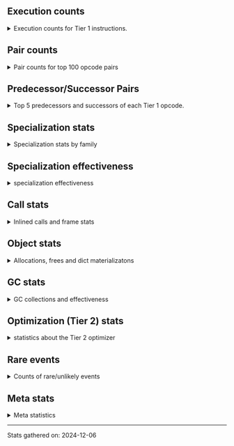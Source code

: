 ## Execution counts

<details>
<summary> Execution counts for Tier 1 instructions. </summary>


The "miss ratio" column shows the percentage of times the instruction
executed that it deoptimized. When this happens, the base unspecialized
instruction is not counted.

<table>
<thead>
<tr>
<th align="left">Name</th>
<th align="right">Base Count</th>
<th align="right">Head Count</th>
<th align="right">Change</th>
</tr>
</thead>
<tbody>
<tr>
<td align="left">BINARY_SUBSCR</td>
<td align="right">8,329,742</td>
<td align="right">7,555,511</td>
<td align="right">-9.3%</td>
</tr>
<tr>
<td align="left">COPY_FREE_VARS</td>
<td align="right">18,444,808</td>
<td align="right">17,532,527</td>
<td align="right">-4.9%</td>
</tr>
<tr>
<td align="left">NOP</td>
<td align="right">23,315,393</td>
<td align="right">22,308,091</td>
<td align="right">-4.3%</td>
</tr>
<tr>
<td align="left">LOAD_ATTR_CLASS_WITH_METACLASS_CHECK</td>
<td align="right">2,821,491</td>
<td align="right">2,703,686</td>
<td align="right">-4.2%</td>
</tr>
<tr>
<td align="left">CONTAINS_OP_DICT</td>
<td align="right">5,688,895</td>
<td align="right">5,567,157</td>
<td align="right">-2.1%</td>
</tr>
<tr>
<td align="left">LOAD_DEREF</td>
<td align="right">40,119,718</td>
<td align="right">39,264,093</td>
<td align="right">-2.1%</td>
</tr>
<tr>
<td align="left">FOR_ITER_TUPLE</td>
<td align="right">13,220,504</td>
<td align="right">12,947,822</td>
<td align="right">-2.1%</td>
</tr>
<tr>
<td align="left">MAKE_FUNCTION</td>
<td align="right">5,048,467</td>
<td align="right">4,952,092</td>
<td align="right">-1.9%</td>
</tr>
<tr>
<td align="left">RETURN_GENERATOR</td>
<td align="right">5,171,754</td>
<td align="right">5,075,362</td>
<td align="right">-1.9%</td>
</tr>
<tr>
<td align="left">ENTER_EXECUTOR</td>
<td align="right">70,493,507</td>
<td align="right">71,616,659</td>
<td align="right">1.6%</td>
</tr>
<tr>
<td align="left">LOAD_ATTR_SLOT</td>
<td align="right">61,557,694</td>
<td align="right">60,711,996</td>
<td align="right">-1.4%</td>
</tr>
<tr>
<td align="left">JUMP_BACKWARD</td>
<td align="right">18,942,693</td>
<td align="right">18,697,178</td>
<td align="right">-1.3%</td>
</tr>
<tr>
<td align="left">FOR_ITER_LIST</td>
<td align="right">15,283,368</td>
<td align="right">15,113,147</td>
<td align="right">-1.1%</td>
</tr>
<tr>
<td align="left">CALL_METHOD_DESCRIPTOR_FAST</td>
<td align="right">17,741,742</td>
<td align="right">17,922,788</td>
<td align="right">1.0%</td>
</tr>
<tr>
<td align="left">YIELD_VALUE</td>
<td align="right">17,671,167</td>
<td align="right">17,838,662</td>
<td align="right">0.9%</td>
</tr>
<tr>
<td align="left">CALL_TYPE_1</td>
<td align="right">10,952,537</td>
<td align="right">10,856,974</td>
<td align="right">-0.9%</td>
</tr>
<tr>
<td align="left">BUILD_LIST</td>
<td align="right">16,039,679</td>
<td align="right">15,909,429</td>
<td align="right">-0.8%</td>
</tr>
<tr>
<td align="left">CALL_NON_PY_GENERAL</td>
<td align="right">16,046,590</td>
<td align="right">15,950,813</td>
<td align="right">-0.6%</td>
</tr>
<tr>
<td align="left">LOAD_CONST</td>
<td align="right">19,939,377</td>
<td align="right">19,843,110</td>
<td align="right">-0.5%</td>
</tr>
<tr>
<td align="left">IS_OP</td>
<td align="right">34,740,700</td>
<td align="right">34,907,981</td>
<td align="right">0.5%</td>
</tr>
<tr>
<td align="left">PUSH_NULL</td>
<td align="right">24,118,052</td>
<td align="right">24,002,293</td>
<td align="right">-0.5%</td>
</tr>
<tr>
<td align="left">RESUME_CHECK</td>
<td align="right">171,142,277</td>
<td align="right">170,412,369</td>
<td align="right">-0.4%</td>
</tr>
<tr>
<td align="left">CALL_PY_EXACT_ARGS</td>
<td align="right">41,287,111</td>
<td align="right">41,133,026</td>
<td align="right">-0.4%</td>
</tr>
<tr>
<td align="left">FOR_ITER</td>
<td align="right">33,495,735</td>
<td align="right">33,612,330</td>
<td align="right">0.3%</td>
</tr>
<tr>
<td align="left">LOAD_ATTR</td>
<td align="right">60,249,182</td>
<td align="right">60,055,004</td>
<td align="right">-0.3%</td>
</tr>
<tr>
<td align="left">STORE_SUBSCR</td>
<td align="right">883,870</td>
<td align="right">881,038</td>
<td align="right">-0.3%</td>
</tr>
<tr>
<td align="left">UNPACK_SEQUENCE</td>
<td align="right">8,930</td>
<td align="right">8,958</td>
<td align="right">0.3%</td>
</tr>
<tr>
<td align="left">CONTAINS_OP</td>
<td align="right">4,575,310</td>
<td align="right">4,588,113</td>
<td align="right">0.3%</td>
</tr>
<tr>
<td align="left">POP_JUMP_IF_NONE</td>
<td align="right">5,032,986</td>
<td align="right">5,046,165</td>
<td align="right">0.3%</td>
</tr>
<tr>
<td align="left">LOAD_GLOBAL_MODULE</td>
<td align="right">85,006,702</td>
<td align="right">84,786,410</td>
<td align="right">-0.3%</td>
</tr>
<tr>
<td align="left">LOAD_ATTR_METHOD_WITH_VALUES</td>
<td align="right">15,550,002</td>
<td align="right">15,511,628</td>
<td align="right">-0.2%</td>
</tr>
<tr>
<td align="left">POP_JUMP_IF_TRUE</td>
<td align="right">49,878,553</td>
<td align="right">49,757,996</td>
<td align="right">-0.2%</td>
</tr>
<tr>
<td align="left">RESUME</td>
<td align="right">2,954</td>
<td align="right">2,961</td>
<td align="right">0.2%</td>
</tr>
<tr>
<td align="left">LOAD_ATTR_METHOD_NO_DICT</td>
<td align="right">60,529,800</td>
<td align="right">60,398,260</td>
<td align="right">-0.2%</td>
</tr>
<tr>
<td align="left">LOAD_FAST</td>
<td align="right">595,446,488</td>
<td align="right">594,167,039</td>
<td align="right">-0.2%</td>
</tr>
<tr>
<td align="left">INTERPRETER_EXIT</td>
<td align="right">97,869,477</td>
<td align="right">98,038,508</td>
<td align="right">0.2%</td>
</tr>
<tr>
<td align="left">STORE_FAST</td>
<td align="right">202,757,253</td>
<td align="right">202,438,162</td>
<td align="right">-0.2%</td>
</tr>
<tr>
<td align="left">BUILD_SET</td>
<td align="right">40,169</td>
<td align="right">40,227</td>
<td align="right">0.1%</td>
</tr>
<tr>
<td align="left">LOAD_CONST_IMMORTAL</td>
<td align="right">103,938,482</td>
<td align="right">103,799,735</td>
<td align="right">-0.1%</td>
</tr>
<tr>
<td align="left">GET_ITER</td>
<td align="right">55,923,961</td>
<td align="right">55,854,628</td>
<td align="right">-0.1%</td>
</tr>
<tr>
<td align="left">CALL_BUILTIN_O</td>
<td align="right">16,315,935</td>
<td align="right">16,299,324</td>
<td align="right">-0.1%</td>
</tr>
<tr>
<td align="left">END_FOR</td>
<td align="right">17,033</td>
<td align="right">17,016</td>
<td align="right">-0.1%</td>
</tr>
<tr>
<td align="left">UNPACK_SEQUENCE_TWO_TUPLE</td>
<td align="right">41,937,287</td>
<td align="right">41,904,838</td>
<td align="right">-0.1%</td>
</tr>
<tr>
<td align="left">STORE_FAST_STORE_FAST</td>
<td align="right">44,003,504</td>
<td align="right">43,971,060</td>
<td align="right">-0.1%</td>
</tr>
<tr>
<td align="left">LOAD_GLOBAL_BUILTIN</td>
<td align="right">158,248,623</td>
<td align="right">158,148,159</td>
<td align="right">-0.1%</td>
</tr>
<tr>
<td align="left">POP_JUMP_IF_NOT_NONE</td>
<td align="right">17,497,461</td>
<td align="right">17,508,411</td>
<td align="right">0.1%</td>
</tr>
<tr>
<td align="left">CALL_LIST_APPEND</td>
<td align="right">17,727,365</td>
<td align="right">17,717,083</td>
<td align="right">-0.1%</td>
</tr>
<tr>
<td align="left">LOAD_GLOBAL</td>
<td align="right">18,042</td>
<td align="right">18,052</td>
<td align="right">0.1%</td>
</tr>
<tr>
<td align="left">COMPARE_OP</td>
<td align="right">25,961,315</td>
<td align="right">25,975,164</td>
<td align="right">0.1%</td>
</tr>
<tr>
<td align="left">FOR_ITER_GEN</td>
<td align="right">147,673</td>
<td align="right">147,596</td>
<td align="right">-0.1%</td>
</tr>
<tr>
<td align="left">POP_TOP</td>
<td align="right">54,253,015</td>
<td align="right">54,276,941</td>
<td align="right">0.0%</td>
</tr>
<tr>
<td align="left">CALL</td>
<td align="right">36,444</td>
<td align="right">36,459</td>
<td align="right">0.0%</td>
</tr>
<tr>
<td align="left">DICT_MERGE</td>
<td align="right">12,801,590</td>
<td align="right">12,797,310</td>
<td align="right">-0.0%</td>
</tr>
<tr>
<td align="left">BUILD_TUPLE</td>
<td align="right">32,837,732</td>
<td align="right">32,847,964</td>
<td align="right">0.0%</td>
</tr>
<tr>
<td align="left">BINARY_SUBSCR_GETITEM</td>
<td align="right">20,688</td>
<td align="right">20,682</td>
<td align="right">-0.0%</td>
</tr>
<tr>
<td align="left">RETURN_VALUE</td>
<td align="right">182,107,814</td>
<td align="right">182,152,988</td>
<td align="right">0.0%</td>
</tr>
<tr>
<td align="left">CALL_BUILTIN_FAST</td>
<td align="right">29,888,149</td>
<td align="right">29,881,107</td>
<td align="right">-0.0%</td>
</tr>
<tr>
<td align="left">STORE_ATTR</td>
<td align="right">175,225</td>
<td align="right">175,266</td>
<td align="right">0.0%</td>
</tr>
<tr>
<td align="left">BUILD_MAP</td>
<td align="right">21,097,845</td>
<td align="right">21,093,627</td>
<td align="right">-0.0%</td>
</tr>
<tr>
<td align="left">LOAD_FAST_LOAD_FAST</td>
<td align="right">140,547,167</td>
<td align="right">140,520,149</td>
<td align="right">-0.0%</td>
</tr>
<tr>
<td align="left">TO_BOOL_ALWAYS_TRUE</td>
<td align="right">172,051</td>
<td align="right">172,018</td>
<td align="right">-0.0%</td>
</tr>
<tr>
<td align="left">SET_FUNCTION_ATTRIBUTE</td>
<td align="right">3,432,017</td>
<td align="right">3,431,368</td>
<td align="right">-0.0%</td>
</tr>
<tr>
<td align="left">BINARY_SUBSCR_LIST_INT</td>
<td align="right">18,594,943</td>
<td align="right">18,591,646</td>
<td align="right">-0.0%</td>
</tr>
<tr>
<td align="left">RAISE_VARARGS</td>
<td align="right">83,079</td>
<td align="right">83,093</td>
<td align="right">0.0%</td>
</tr>
<tr>
<td align="left">STORE_SUBSCR_LIST_INT</td>
<td align="right">15,914,582</td>
<td align="right">15,912,013</td>
<td align="right">-0.0%</td>
</tr>
<tr>
<td align="left">UNARY_NEGATIVE</td>
<td align="right">456,431</td>
<td align="right">456,491</td>
<td align="right">0.0%</td>
</tr>
<tr>
<td align="left">TO_BOOL_NONE</td>
<td align="right">1,966,257</td>
<td align="right">1,966,484</td>
<td align="right">0.0%</td>
</tr>
<tr>
<td align="left">SWAP</td>
<td align="right">30,247,362</td>
<td align="right">30,250,718</td>
<td align="right">0.0%</td>
</tr>
<tr>
<td align="left">POP_JUMP_IF_FALSE</td>
<td align="right">171,635,299</td>
<td align="right">171,651,567</td>
<td align="right">0.0%</td>
</tr>
<tr>
<td align="left">GET_YIELD_FROM_ITER</td>
<td align="right">389,859</td>
<td align="right">389,890</td>
<td align="right">0.0%</td>
</tr>
<tr>
<td align="left">TO_BOOL_BOOL</td>
<td align="right">114,629,307</td>
<td align="right">114,620,224</td>
<td align="right">-0.0%</td>
</tr>
<tr>
<td align="left">CALL_ISINSTANCE</td>
<td align="right">42,948,813</td>
<td align="right">42,951,342</td>
<td align="right">0.0%</td>
</tr>
<tr>
<td align="left">UNPACK_SEQUENCE_LIST</td>
<td align="right">141,399</td>
<td align="right">141,391</td>
<td align="right">-0.0%</td>
</tr>
<tr>
<td align="left">EXIT_INIT_CHECK</td>
<td align="right">642,575</td>
<td align="right">642,608</td>
<td align="right">0.0%</td>
</tr>
<tr>
<td align="left">CALL_ALLOC_AND_ENTER_INIT</td>
<td align="right">642,591</td>
<td align="right">642,624</td>
<td align="right">0.0%</td>
</tr>
<tr>
<td align="left">CONTAINS_OP_SET</td>
<td align="right">78,652</td>
<td align="right">78,656</td>
<td align="right">0.0%</td>
</tr>
<tr>
<td align="left">TO_BOOL_LIST</td>
<td align="right">1,521,656</td>
<td align="right">1,521,722</td>
<td align="right">0.0%</td>
</tr>
<tr>
<td align="left">MAKE_CELL</td>
<td align="right">4,496,994</td>
<td align="right">4,497,182</td>
<td align="right">0.0%</td>
</tr>
<tr>
<td align="left">SEND_GEN</td>
<td align="right">746,276</td>
<td align="right">746,307</td>
<td align="right">0.0%</td>
</tr>
<tr>
<td align="left">CALL_INTRINSIC_1</td>
<td align="right">1,028,325</td>
<td align="right">1,028,367</td>
<td align="right">0.0%</td>
</tr>
<tr>
<td align="left">LIST_EXTEND</td>
<td align="right">1,028,930</td>
<td align="right">1,028,972</td>
<td align="right">0.0%</td>
</tr>
<tr>
<td align="left">STORE_ATTR_INSTANCE_VALUE</td>
<td align="right">2,281,012</td>
<td align="right">2,281,101</td>
<td align="right">0.0%</td>
</tr>
<tr>
<td align="left">LIST_APPEND</td>
<td align="right">2,199,821</td>
<td align="right">2,199,903</td>
<td align="right">0.0%</td>
</tr>
<tr>
<td align="left">LOAD_ATTR_NONDESCRIPTOR_WITH_VALUES</td>
<td align="right">1,222,137</td>
<td align="right">1,222,092</td>
<td align="right">-0.0%</td>
</tr>
<tr>
<td align="left">LOAD_ATTR_CLASS</td>
<td align="right">1,389,646</td>
<td align="right">1,389,693</td>
<td align="right">0.0%</td>
</tr>
<tr>
<td align="left">FOR_ITER_RANGE</td>
<td align="right">2,069,729</td>
<td align="right">2,069,667</td>
<td align="right">-0.0%</td>
</tr>
<tr>
<td align="left">BINARY_SUBSCR_DICT</td>
<td align="right">2,588,246</td>
<td align="right">2,588,170</td>
<td align="right">-0.0%</td>
</tr>
<tr>
<td align="left">LOAD_SUPER_ATTR_ATTR</td>
<td align="right">942,568</td>
<td align="right">942,593</td>
<td align="right">0.0%</td>
</tr>
<tr>
<td align="left">STORE_ATTR_SLOT</td>
<td align="right">6,622,369</td>
<td align="right">6,622,531</td>
<td align="right">0.0%</td>
</tr>
<tr>
<td align="left">CALL_BOUND_METHOD_GENERAL</td>
<td align="right">165,651</td>
<td align="right">165,655</td>
<td align="right">0.0%</td>
</tr>
<tr>
<td align="left">CHECK_EXC_MATCH</td>
<td align="right">655,070</td>
<td align="right">655,055</td>
<td align="right">-0.0%</td>
</tr>
<tr>
<td align="left">POP_EXCEPT</td>
<td align="right">655,070</td>
<td align="right">655,055</td>
<td align="right">-0.0%</td>
</tr>
<tr>
<td align="left">PUSH_EXC_INFO</td>
<td align="right">655,070</td>
<td align="right">655,055</td>
<td align="right">-0.0%</td>
</tr>
<tr>
<td align="left">JUMP_BACKWARD_NO_INTERRUPT</td>
<td align="right">745,885</td>
<td align="right">745,901</td>
<td align="right">0.0%</td>
</tr>
<tr>
<td align="left">LOAD_ATTR_NONDESCRIPTOR_NO_DICT</td>
<td align="right">43,426,759</td>
<td align="right">43,425,894</td>
<td align="right">-0.0%</td>
</tr>
<tr>
<td align="left">IMPORT_FROM</td>
<td align="right">6,589,355</td>
<td align="right">6,589,483</td>
<td align="right">0.0%</td>
</tr>
<tr>
<td align="left">LOAD_ATTR_PROPERTY</td>
<td align="right">20,336,816</td>
<td align="right">20,337,202</td>
<td align="right">0.0%</td>
</tr>
<tr>
<td align="left">COMPARE_OP_FLOAT</td>
<td align="right">427,563</td>
<td align="right">427,555</td>
<td align="right">-0.0%</td>
</tr>
<tr>
<td align="left">LOAD_FAST_AND_CLEAR</td>
<td align="right">11,876,788</td>
<td align="right">11,876,982</td>
<td align="right">0.0%</td>
</tr>
<tr>
<td align="left">CALL_PY_GENERAL</td>
<td align="right">3,438,834</td>
<td align="right">3,438,886</td>
<td align="right">0.0%</td>
</tr>
<tr>
<td align="left">MAP_ADD</td>
<td align="right">3,728,123</td>
<td align="right">3,728,179</td>
<td align="right">0.0%</td>
</tr>
<tr>
<td align="left">CALL_BUILTIN_CLASS</td>
<td align="right">6,642,723</td>
<td align="right">6,642,819</td>
<td align="right">0.0%</td>
</tr>
<tr>
<td align="left">TO_BOOL</td>
<td align="right">9,938,841</td>
<td align="right">9,938,980</td>
<td align="right">0.0%</td>
</tr>
<tr>
<td align="left">STORE_DEREF</td>
<td align="right">6,227,891</td>
<td align="right">6,227,978</td>
<td align="right">0.0%</td>
</tr>
<tr>
<td align="left">CALL_KW_PY</td>
<td align="right">7,516,756</td>
<td align="right">7,516,861</td>
<td align="right">0.0%</td>
</tr>
<tr>
<td align="left">IMPORT_NAME</td>
<td align="right">5,752,892</td>
<td align="right">5,752,970</td>
<td align="right">0.0%</td>
</tr>
<tr>
<td align="left">BINARY_OP_SUBTRACT_INT</td>
<td align="right">1,758,844</td>
<td align="right">1,758,866</td>
<td align="right">0.0%</td>
</tr>
<tr>
<td align="left">BINARY_OP_ADD_INT</td>
<td align="right">3,431,223</td>
<td align="right">3,431,183</td>
<td align="right">-0.0%</td>
</tr>
<tr>
<td align="left">CALL_BOUND_METHOD_EXACT_ARGS</td>
<td align="right">12,106,931</td>
<td align="right">12,106,796</td>
<td align="right">-0.0%</td>
</tr>
<tr>
<td align="left">BINARY_SUBSCR_TUPLE_INT</td>
<td align="right">6,744,324</td>
<td align="right">6,744,250</td>
<td align="right">-0.0%</td>
</tr>
<tr>
<td align="left">EXTENDED_ARG</td>
<td align="right">12,121,544</td>
<td align="right">12,121,673</td>
<td align="right">0.0%</td>
</tr>
<tr>
<td align="left">CALL_TUPLE_1</td>
<td align="right">4,587,409</td>
<td align="right">4,587,451</td>
<td align="right">0.0%</td>
</tr>
<tr>
<td align="left">STORE_SUBSCR_DICT</td>
<td align="right">1,754,427</td>
<td align="right">1,754,443</td>
<td align="right">0.0%</td>
</tr>
<tr>
<td align="left">LOAD_FAST_CHECK</td>
<td align="right">1,244,510</td>
<td align="right">1,244,520</td>
<td align="right">0.0%</td>
</tr>
<tr>
<td align="left">CALL_BUILTIN_FAST_WITH_KEYWORDS</td>
<td align="right">4,469,352</td>
<td align="right">4,469,386</td>
<td align="right">0.0%</td>
</tr>
<tr>
<td align="left">CALL_LEN</td>
<td align="right">21,740,757</td>
<td align="right">21,740,608</td>
<td align="right">-0.0%</td>
</tr>
<tr>
<td align="left">CALL_KW_NON_PY</td>
<td align="right">597,608</td>
<td align="right">597,612</td>
<td align="right">0.0%</td>
</tr>
<tr>
<td align="left">CALL_FUNCTION_EX</td>
<td align="right">21,976,719</td>
<td align="right">21,976,856</td>
<td align="right">0.0%</td>
</tr>
<tr>
<td align="left">UNPACK_SEQUENCE_TUPLE</td>
<td align="right">1,288,045</td>
<td align="right">1,288,053</td>
<td align="right">0.0%</td>
</tr>
<tr>
<td align="left">LOAD_ATTR_MODULE</td>
<td align="right">493,598</td>
<td align="right">493,601</td>
<td align="right">0.0%</td>
</tr>
<tr>
<td align="left">CALL_METHOD_DESCRIPTOR_O</td>
<td align="right">2,675,982</td>
<td align="right">2,675,966</td>
<td align="right">-0.0%</td>
</tr>
<tr>
<td align="left">JUMP_FORWARD</td>
<td align="right">4,609,828</td>
<td align="right">4,609,853</td>
<td align="right">0.0%</td>
</tr>
<tr>
<td align="left">STORE_FAST_LOAD_FAST</td>
<td align="right">1,787,322</td>
<td align="right">1,787,313</td>
<td align="right">-0.0%</td>
</tr>
<tr>
<td align="left">CALL_METHOD_DESCRIPTOR_NOARGS</td>
<td align="right">15,281,630</td>
<td align="right">15,281,559</td>
<td align="right">-0.0%</td>
</tr>
<tr>
<td align="left">LOAD_SUPER_ATTR_METHOD</td>
<td align="right">1,323,160</td>
<td align="right">1,323,166</td>
<td align="right">0.0%</td>
</tr>
<tr>
<td align="left">COPY</td>
<td align="right">3,550,094</td>
<td align="right">3,550,078</td>
<td align="right">-0.0%</td>
</tr>
<tr>
<td align="left">COMPARE_OP_INT</td>
<td align="right">29,764,786</td>
<td align="right">29,764,915</td>
<td align="right">0.0%</td>
</tr>
<tr>
<td align="left">COMPARE_OP_STR</td>
<td align="right">10,500,358</td>
<td align="right">10,500,393</td>
<td align="right">0.0%</td>
</tr>
<tr>
<td align="left">BINARY_OP_MULTIPLY_INT</td>
<td align="right">2,195,126</td>
<td align="right">2,195,132</td>
<td align="right">0.0%</td>
</tr>
<tr>
<td align="left">LOAD_ATTR_INSTANCE_VALUE</td>
<td align="right">6,035,335</td>
<td align="right">6,035,326</td>
<td align="right">-0.0%</td>
</tr>
<tr>
<td align="left">BINARY_OP</td>
<td align="right">27,280,167</td>
<td align="right">27,280,192</td>
<td align="right">0.0%</td>
</tr>
<tr>
<td align="left">TO_BOOL_INT</td>
<td align="right">15,567,713</td>
<td align="right">15,567,699</td>
<td align="right">-0.0%</td>
</tr>
<tr>
<td align="left">UNARY_NOT</td>
<td align="right">4,181,628</td>
<td align="right">4,181,630</td>
<td align="right">0.0%</td>
</tr>
<tr>
<td align="left">LOAD_SMALL_INT</td>
<td align="right">42,392,735</td>
<td align="right">42,392,738</td>
<td align="right">0.0%</td>
</tr>
<tr>
<td align="left">DELETE_FAST</td>
<td align="right">1,036,043</td>
<td align="right">1,036,043</td>
<td align="right">0.0%</td>
</tr>
<tr>
<td align="left">BINARY_OP_ADD_UNICODE</td>
<td align="right">389,282</td>
<td align="right">389,282</td>
<td align="right">0.0%</td>
</tr>
<tr>
<td align="left">END_SEND</td>
<td align="right">372,870</td>
<td align="right">372,870</td>
<td align="right">0.0%</td>
</tr>
<tr>
<td align="left">TO_BOOL_STR</td>
<td align="right">338,565</td>
<td align="right">338,565</td>
<td align="right">0.0%</td>
</tr>
<tr>
<td align="left">SEND</td>
<td align="right">270,096</td>
<td align="right">270,096</td>
<td align="right">0.0%</td>
</tr>
<tr>
<td align="left">FORMAT_SIMPLE</td>
<td align="right">178,536</td>
<td align="right">178,536</td>
<td align="right">0.0%</td>
</tr>
<tr>
<td align="left">CONVERT_VALUE</td>
<td align="right">178,534</td>
<td align="right">178,534</td>
<td align="right">0.0%</td>
</tr>
<tr>
<td align="left">CALL_STR_1</td>
<td align="right">133,724</td>
<td align="right">133,724</td>
<td align="right">0.0%</td>
</tr>
<tr>
<td align="left">BUILD_STRING</td>
<td align="right">89,010</td>
<td align="right">89,010</td>
<td align="right">0.0%</td>
</tr>
<tr>
<td align="left">SET_ADD</td>
<td align="right">14,629</td>
<td align="right">14,629</td>
<td align="right">0.0%</td>
</tr>
<tr>
<td align="left">STORE_NAME</td>
<td align="right">9,212</td>
<td align="right">9,212</td>
<td align="right">0.0%</td>
</tr>
<tr>
<td align="left">LOAD_NAME</td>
<td align="right">8,941</td>
<td align="right">8,941</td>
<td align="right">0.0%</td>
</tr>
<tr>
<td align="left">BINARY_SLICE</td>
<td align="right">8,858</td>
<td align="right">8,858</td>
<td align="right">0.0%</td>
</tr>
<tr>
<td align="left">LOAD_SPECIAL</td>
<td align="right">3,742</td>
<td align="right">3,742</td>
<td align="right">0.0%</td>
</tr>
<tr>
<td align="left">CALL_METHOD_DESCRIPTOR_FAST_WITH_KEYWORDS</td>
<td align="right">2,645</td>
<td align="right">2,645</td>
<td align="right">0.0%</td>
</tr>
<tr>
<td align="left">RERAISE</td>
<td align="right">1,679</td>
<td align="right">1,679</td>
<td align="right">0.0%</td>
</tr>
<tr>
<td align="left">BINARY_SUBSCR_STR_INT</td>
<td align="right">1,455</td>
<td align="right">1,455</td>
<td align="right">0.0%</td>
</tr>
<tr>
<td align="left">CALL_KW</td>
<td align="right">1,444</td>
<td align="right">1,444</td>
<td align="right">0.0%</td>
</tr>
<tr>
<td align="left">DELETE_SUBSCR</td>
<td align="right">1,055</td>
<td align="right">1,055</td>
<td align="right">0.0%</td>
</tr>
<tr>
<td align="left">STORE_SLICE</td>
<td align="right">591</td>
<td align="right">591</td>
<td align="right">0.0%</td>
</tr>
<tr>
<td align="left">BINARY_OP_SUBTRACT_FLOAT</td>
<td align="right">447</td>
<td align="right">447</td>
<td align="right">0.0%</td>
</tr>
<tr>
<td align="left">CALL_KW_BOUND_METHOD</td>
<td align="right">394</td>
<td align="right">394</td>
<td align="right">0.0%</td>
</tr>
<tr>
<td align="left">BINARY_OP_ADD_FLOAT</td>
<td align="right">255</td>
<td align="right">255</td>
<td align="right">0.0%</td>
</tr>
<tr>
<td align="left">LOAD_BUILD_CLASS</td>
<td align="right">133</td>
<td align="right">133</td>
<td align="right">0.0%</td>
</tr>
<tr>
<td align="left">LOAD_LOCALS</td>
<td align="right">127</td>
<td align="right">127</td>
<td align="right">0.0%</td>
</tr>
<tr>
<td align="left">BINARY_OP_INPLACE_ADD_UNICODE</td>
<td align="right">102</td>
<td align="right">102</td>
<td align="right">0.0%</td>
</tr>
<tr>
<td align="left">LOAD_ATTR_METHOD_LAZY_DICT</td>
<td align="right">92</td>
<td align="right">92</td>
<td align="right">0.0%</td>
</tr>
<tr>
<td align="left">LOAD_SUPER_ATTR</td>
<td align="right">60</td>
<td align="right">60</td>
<td align="right">0.0%</td>
</tr>
<tr>
<td align="left">DELETE_NAME</td>
<td align="right">6</td>
<td align="right">6</td>
<td align="right">0.0%</td>
</tr>
<tr>
<td align="left">BINARY_OP_MULTIPLY_FLOAT</td>
<td align="right">3</td>
<td align="right">3</td>
<td align="right">0.0%</td>
</tr>
<tr>
<td align="left">STORE_GLOBAL</td>
<td align="right">1</td>
<td align="right">1</td>
<td align="right">0.0%</td>
</tr>
<tr>
<td align="left">DICT_UPDATE</td>
<td align="right">1</td>
<td align="right">1</td>
<td align="right">0.0%</td>
</tr>
</tbody>
</table>


</details>

## Pair counts

<details>
<summary> Pair counts for top 100 opcode pairs </summary>


Pairs of specialized operations that deoptimize and are then followed by
the corresponding unspecialized instruction are not counted as pairs.

Not included in comparative output.


</details>

## Predecessor/Successor Pairs

<details>
<summary> Top 5 predecessors and successors of each Tier 1 opcode. </summary>


This does not include the unspecialized instructions that occur after a
specialized instruction deoptimizes.

Not included in comparative output.


</details>

## Specialization stats

<details>
<summary> Specialization stats by family </summary>

### BINARY_OP

<details>
<summary> specialization stats for BINARY_OP family </summary>

<table>
<thead>
<tr>
<th align="left">Kind</th>
<th align="right">Base Count</th>
<th align="right">Base Ratio</th>
<th align="right">Head Count</th>
<th align="right">Head Ratio</th>
<th align="right">Change</th>
</tr>
</thead>
<tbody>
<tr>
<td align="left">
hit
<details>
<summary>ⓘ</summary>

Specialized instructions that complete.
</details>
</td>
<td align="right">14,387,610</td>
<td align="right">34.5%</td>
<td align="right">14,386,375</td>
<td align="right">34.5%</td>
<td align="right">-0.0%</td>
</tr>
<tr>
<td align="left">
deferred
<details>
<summary>ⓘ</summary>

Lists the number of "deferred" (i.e. not specialized) instructions executed.
</details>
</td>
<td align="right">27,259,407</td>
<td align="right">65.4%</td>
<td align="right">27,259,408</td>
<td align="right">65.4%</td>
<td align="right">0.0%</td>
</tr>
<tr>
<td align="left">
miss
<details>
<summary>ⓘ</summary>

Specialized instructions that deopt.
</details>
</td>
<td align="right">126</td>
<td align="right">0.0%</td>
<td align="right">126</td>
<td align="right">0.0%</td>
<td align="right">0.0%</td>
</tr>
</tbody>
</table>

<table>
<thead>
<tr>
<th align="left">Success</th>
<th align="right">Base Count</th>
<th align="right">Base Ratio</th>
<th align="right">Head Count</th>
<th align="right">Head Ratio</th>
<th align="right">Change</th>
</tr>
</thead>
<tbody>
<tr>
<td align="left">Success</td>
<td align="right">1,268</td>
<td align="right">6.1%</td>
<td align="right">1,270</td>
<td align="right">6.1%</td>
<td align="right">0.2%</td>
</tr>
<tr>
<td align="left">Failure</td>
<td align="right">19,492</td>
<td align="right">93.9%</td>
<td align="right">19,514</td>
<td align="right">93.9%</td>
<td align="right">0.1%</td>
</tr>
</tbody>
</table>

<table>
<thead>
<tr>
<th align="left">Failure kind</th>
<th align="right">Base Count</th>
<th align="right">Base Ratio</th>
<th align="right">Head Count</th>
<th align="right">Head Ratio</th>
<th align="right">Change</th>
</tr>
</thead>
<tbody>
<tr>
<td align="left">multiply different types</td>
<td align="right">2,578</td>
<td align="right">13.2%</td>
<td align="right">2,592</td>
<td align="right">13.3%</td>
<td align="right">0.5%</td>
</tr>
<tr>
<td align="left">subtract different types</td>
<td align="right">572</td>
<td align="right">2.9%</td>
<td align="right">569</td>
<td align="right">2.9%</td>
<td align="right">-0.5%</td>
</tr>
<tr>
<td align="left">add different types</td>
<td align="right">1,006</td>
<td align="right">5.2%</td>
<td align="right">1,010</td>
<td align="right">5.2%</td>
<td align="right">0.4%</td>
</tr>
<tr>
<td align="left">remainder</td>
<td align="right">704</td>
<td align="right">3.6%</td>
<td align="right">702</td>
<td align="right">3.6%</td>
<td align="right">-0.3%</td>
</tr>
<tr>
<td align="left">rshift</td>
<td align="right">1,212</td>
<td align="right">6.2%</td>
<td align="right">1,215</td>
<td align="right">6.2%</td>
<td align="right">0.2%</td>
</tr>
<tr>
<td align="left">and int</td>
<td align="right">1,288</td>
<td align="right">6.6%</td>
<td align="right">1,291</td>
<td align="right">6.6%</td>
<td align="right">0.2%</td>
</tr>
<tr>
<td align="left">true divide different types</td>
<td align="right">1,085</td>
<td align="right">5.6%</td>
<td align="right">1,086</td>
<td align="right">5.6%</td>
<td align="right">0.1%</td>
</tr>
<tr>
<td align="left">add other</td>
<td align="right">2,894</td>
<td align="right">14.8%</td>
<td align="right">2,896</td>
<td align="right">14.8%</td>
<td align="right">0.1%</td>
</tr>
<tr>
<td align="left">subtract other</td>
<td align="right">3,221</td>
<td align="right">16.5%</td>
<td align="right">3,221</td>
<td align="right">16.5%</td>
<td align="right">0.0%</td>
</tr>
<tr>
<td align="left">or</td>
<td align="right">2,225</td>
<td align="right">11.4%</td>
<td align="right">2,225</td>
<td align="right">11.4%</td>
<td align="right">0.0%</td>
</tr>
<tr>
<td align="left">power</td>
<td align="right">982</td>
<td align="right">5.0%</td>
<td align="right">982</td>
<td align="right">5.0%</td>
<td align="right">0.0%</td>
</tr>
<tr>
<td align="left">multiply other</td>
<td align="right">716</td>
<td align="right">3.7%</td>
<td align="right">716</td>
<td align="right">3.7%</td>
<td align="right">0.0%</td>
</tr>
<tr>
<td align="left">floor divide</td>
<td align="right">363</td>
<td align="right">1.9%</td>
<td align="right">363</td>
<td align="right">1.9%</td>
<td align="right">0.0%</td>
</tr>
<tr>
<td align="left">and other</td>
<td align="right">211</td>
<td align="right">1.1%</td>
<td align="right">211</td>
<td align="right">1.1%</td>
<td align="right">0.0%</td>
</tr>
<tr>
<td align="left">xor</td>
<td align="right">189</td>
<td align="right">1.0%</td>
<td align="right">189</td>
<td align="right">1.0%</td>
<td align="right">0.0%</td>
</tr>
<tr>
<td align="left">true divide other</td>
<td align="right">155</td>
<td align="right">0.8%</td>
<td align="right">155</td>
<td align="right">0.8%</td>
<td align="right">0.0%</td>
</tr>
<tr>
<td align="left">lshift</td>
<td align="right">91</td>
<td align="right">0.5%</td>
<td align="right">91</td>
<td align="right">0.5%</td>
<td align="right">0.0%</td>
</tr>
</tbody>
</table>


</details>

### BINARY_SLICE

<details>
<summary> specialization stats for BINARY_SLICE family </summary>

<table>
<thead>
<tr>
<th align="left">Kind</th>
<th align="right">Base Count</th>
<th align="right">Base Ratio</th>
<th align="right">Head Count</th>
<th align="right">Head Ratio</th>
<th align="right">Change</th>
</tr>
</thead>
<tbody>
<tr>
<td align="left">
deferred
<details>
<summary>ⓘ</summary>

Lists the number of "deferred" (i.e. not specialized) instructions executed.
</details>
</td>
<td align="right">8,858</td>
<td align="right">100.0%</td>
<td align="right">8,858</td>
<td align="right">100.0%</td>
<td align="right">0.0%</td>
</tr>
</tbody>
</table>


</details>

### BINARY_SUBSCR

<details>
<summary> specialization stats for BINARY_SUBSCR family </summary>

<table>
<thead>
<tr>
<th align="left">Kind</th>
<th align="right">Base Count</th>
<th align="right">Base Ratio</th>
<th align="right">Head Count</th>
<th align="right">Head Ratio</th>
<th align="right">Change</th>
</tr>
</thead>
<tbody>
<tr>
<td align="left">
deferred
<details>
<summary>ⓘ</summary>

Lists the number of "deferred" (i.e. not specialized) instructions executed.
</details>
</td>
<td align="right">8,323,736</td>
<td align="right">20.3%</td>
<td align="right">7,549,707</td>
<td align="right">18.7%</td>
<td align="right">-9.3%</td>
</tr>
<tr>
<td align="left">
hit
<details>
<summary>ⓘ</summary>

Specialized instructions that complete.
</details>
</td>
<td align="right">32,750,146</td>
<td align="right">79.7%</td>
<td align="right">32,765,552</td>
<td align="right">81.2%</td>
<td align="right">0.0%</td>
</tr>
<tr>
<td align="left">
miss
<details>
<summary>ⓘ</summary>

Specialized instructions that deopt.
</details>
</td>
<td align="right">10,751</td>
<td align="right">0.0%</td>
<td align="right">10,754</td>
<td align="right">0.0%</td>
<td align="right">0.0%</td>
</tr>
</tbody>
</table>

<table>
<thead>
<tr>
<th align="left">Success</th>
<th align="right">Base Count</th>
<th align="right">Base Ratio</th>
<th align="right">Head Count</th>
<th align="right">Head Ratio</th>
<th align="right">Change</th>
</tr>
</thead>
<tbody>
<tr>
<td align="left">Failure</td>
<td align="right">5,224</td>
<td align="right">84.2%</td>
<td align="right">5,022</td>
<td align="right">83.6%</td>
<td align="right">-3.9%</td>
</tr>
<tr>
<td align="left">Success</td>
<td align="right">982</td>
<td align="right">15.8%</td>
<td align="right">982</td>
<td align="right">16.4%</td>
<td align="right">0.0%</td>
</tr>
</tbody>
</table>

<table>
<thead>
<tr>
<th align="left">Failure kind</th>
<th align="right">Base Count</th>
<th align="right">Base Ratio</th>
<th align="right">Head Count</th>
<th align="right">Head Ratio</th>
<th align="right">Change</th>
</tr>
</thead>
<tbody>
<tr>
<td align="left">other</td>
<td align="right">3,687</td>
<td align="right">70.6%</td>
<td align="right">3,488</td>
<td align="right">69.5%</td>
<td align="right">-5.4%</td>
</tr>
<tr>
<td align="left">list slice</td>
<td align="right">275</td>
<td align="right">5.3%</td>
<td align="right">274</td>
<td align="right">5.5%</td>
<td align="right">-0.4%</td>
</tr>
<tr>
<td align="left">tuple slice</td>
<td align="right">691</td>
<td align="right">13.2%</td>
<td align="right">689</td>
<td align="right">13.7%</td>
<td align="right">-0.3%</td>
</tr>
<tr>
<td align="left">out of range</td>
<td align="right">422</td>
<td align="right">8.1%</td>
<td align="right">422</td>
<td align="right">8.4%</td>
<td align="right">0.0%</td>
</tr>
<tr>
<td align="left">buffer int</td>
<td align="right">148</td>
<td align="right">2.8%</td>
<td align="right">148</td>
<td align="right">2.9%</td>
<td align="right">0.0%</td>
</tr>
<tr>
<td align="left">array int</td>
<td align="right">1</td>
<td align="right">0.0%</td>
<td align="right">1</td>
<td align="right">0.0%</td>
<td align="right">0.0%</td>
</tr>
</tbody>
</table>


</details>

### CALL

<details>
<summary> specialization stats for CALL family </summary>

<table>
<thead>
<tr>
<th align="left">Kind</th>
<th align="right">Base Count</th>
<th align="right">Base Ratio</th>
<th align="right">Head Count</th>
<th align="right">Head Ratio</th>
<th align="right">Change</th>
</tr>
</thead>
<tbody>
<tr>
<td align="left">
miss
<details>
<summary>ⓘ</summary>

Specialized instructions that deopt.
</details>
</td>
<td align="right">24,747,895</td>
<td align="right">7.7%</td>
<td align="right">24,918,584</td>
<td align="right">7.8%</td>
<td align="right">0.7%</td>
</tr>
<tr>
<td align="left">
deferred
<details>
<summary>ⓘ</summary>

Lists the number of "deferred" (i.e. not specialized) instructions executed.
</details>
</td>
<td align="right">20,193</td>
<td align="right">0.0%</td>
<td align="right">20,200</td>
<td align="right">0.0%</td>
<td align="right">0.0%</td>
</tr>
<tr>
<td align="left">
hit
<details>
<summary>ⓘ</summary>

Specialized instructions that complete.
</details>
</td>
<td align="right">296,029,884</td>
<td align="right">92.3%</td>
<td align="right">296,117,245</td>
<td align="right">92.2%</td>
<td align="right">0.0%</td>
</tr>
<tr>
<td align="left">
deopt
<details>
<summary>ⓘ</summary>

Specialized instructions that deopt.
</details>
</td>
<td align="right">13,673</td>
<td align="right">0.0%</td>
<td align="right">13,673</td>
<td align="right">0.0%</td>
<td align="right">0.0%</td>
</tr>
</tbody>
</table>

<table>
<thead>
<tr>
<th align="left">Success</th>
<th align="right">Base Count</th>
<th align="right">Base Ratio</th>
<th align="right">Head Count</th>
<th align="right">Head Ratio</th>
<th align="right">Change</th>
</tr>
</thead>
<tbody>
<tr>
<td align="left">Success</td>
<td align="right">483,570</td>
<td align="right">99.9%</td>
<td align="right">486,791</td>
<td align="right">99.9%</td>
<td align="right">0.7%</td>
</tr>
<tr>
<td align="left">Failure</td>
<td align="right">536</td>
<td align="right">0.1%</td>
<td align="right">536</td>
<td align="right">0.1%</td>
<td align="right">0.0%</td>
</tr>
</tbody>
</table>

<table>
<thead>
<tr>
<th align="left">Failure kind</th>
<th align="right">Base Count</th>
<th align="right">Base Ratio</th>
<th align="right">Head Count</th>
<th align="right">Head Ratio</th>
<th align="right">Change</th>
</tr>
</thead>
<tbody>
<tr>
<td align="left">out of versions</td>
<td align="right">536</td>
<td align="right">100.0%</td>
<td align="right">536</td>
<td align="right">100.0%</td>
<td align="right">0.0%</td>
</tr>
<tr>
<td align="left">init not inline values</td>
<td align="right">536</td>
<td align="right">100.0%</td>
<td align="right">536</td>
<td align="right">100.0%</td>
<td align="right">0.0%</td>
</tr>
</tbody>
</table>


</details>

### CALL_KW

<details>
<summary> specialization stats for CALL_KW family </summary>

<table>
<thead>
<tr>
<th align="left">Kind</th>
<th align="right">Base Count</th>
<th align="right">Base Ratio</th>
<th align="right">Head Count</th>
<th align="right">Head Ratio</th>
<th align="right">Change</th>
</tr>
</thead>
<tbody>
<tr>
<td align="left">
deferred
<details>
<summary>ⓘ</summary>

Lists the number of "deferred" (i.e. not specialized) instructions executed.
</details>
</td>
<td align="right">399</td>
<td align="right">9.4%</td>
<td align="right">399</td>
<td align="right">9.4%</td>
<td align="right">0.0%</td>
</tr>
<tr>
<td align="left">
miss
<details>
<summary>ⓘ</summary>

Specialized instructions that deopt.
</details>
</td>
<td align="right">2,805</td>
<td align="right">66.0%</td>
<td align="right">2,805</td>
<td align="right">66.0%</td>
<td align="right">0.0%</td>
</tr>
</tbody>
</table>


</details>

### COMPARE_OP

<details>
<summary> specialization stats for COMPARE_OP family </summary>

<table>
<thead>
<tr>
<th align="left">Kind</th>
<th align="right">Base Count</th>
<th align="right">Base Ratio</th>
<th align="right">Head Count</th>
<th align="right">Head Ratio</th>
<th align="right">Change</th>
</tr>
</thead>
<tbody>
<tr>
<td align="left">
deferred
<details>
<summary>ⓘ</summary>

Lists the number of "deferred" (i.e. not specialized) instructions executed.
</details>
</td>
<td align="right">25,923,841</td>
<td align="right">33.5%</td>
<td align="right">25,937,667</td>
<td align="right">33.5%</td>
<td align="right">0.1%</td>
</tr>
<tr>
<td align="left">
miss
<details>
<summary>ⓘ</summary>

Specialized instructions that deopt.
</details>
</td>
<td align="right">409,643</td>
<td align="right">0.5%</td>
<td align="right">409,664</td>
<td align="right">0.5%</td>
<td align="right">0.0%</td>
</tr>
<tr>
<td align="left">
hit
<details>
<summary>ⓘ</summary>

Specialized instructions that complete.
</details>
</td>
<td align="right">51,026,880</td>
<td align="right">65.9%</td>
<td align="right">51,028,529</td>
<td align="right">65.9%</td>
<td align="right">0.0%</td>
</tr>
</tbody>
</table>

<table>
<thead>
<tr>
<th align="left">Success</th>
<th align="right">Base Count</th>
<th align="right">Base Ratio</th>
<th align="right">Head Count</th>
<th align="right">Head Ratio</th>
<th align="right">Change</th>
</tr>
</thead>
<tbody>
<tr>
<td align="left">Failure</td>
<td align="right">36,311</td>
<td align="right">80.4%</td>
<td align="right">36,336</td>
<td align="right">80.4%</td>
<td align="right">0.1%</td>
</tr>
<tr>
<td align="left">Success</td>
<td align="right">8,836</td>
<td align="right">19.6%</td>
<td align="right">8,834</td>
<td align="right">19.6%</td>
<td align="right">-0.0%</td>
</tr>
</tbody>
</table>

<table>
<thead>
<tr>
<th align="left">Failure kind</th>
<th align="right">Base Count</th>
<th align="right">Base Ratio</th>
<th align="right">Head Count</th>
<th align="right">Head Ratio</th>
<th align="right">Change</th>
</tr>
</thead>
<tbody>
<tr>
<td align="left">baseobject</td>
<td align="right">116</td>
<td align="right">0.3%</td>
<td align="right">115</td>
<td align="right">0.3%</td>
<td align="right">-0.9%</td>
</tr>
<tr>
<td align="left">tuple</td>
<td align="right">3,145</td>
<td align="right">8.7%</td>
<td align="right">3,159</td>
<td align="right">8.7%</td>
<td align="right">0.4%</td>
</tr>
<tr>
<td align="left">different types</td>
<td align="right">4,254</td>
<td align="right">11.7%</td>
<td align="right">4,262</td>
<td align="right">11.7%</td>
<td align="right">0.2%</td>
</tr>
<tr>
<td align="left">other</td>
<td align="right">6,395</td>
<td align="right">17.6%</td>
<td align="right">6,400</td>
<td align="right">17.6%</td>
<td align="right">0.1%</td>
</tr>
<tr>
<td align="left">big int</td>
<td align="right">14,103</td>
<td align="right">38.8%</td>
<td align="right">14,102</td>
<td align="right">38.8%</td>
<td align="right">-0.0%</td>
</tr>
<tr>
<td align="left">string</td>
<td align="right">7,480</td>
<td align="right">20.6%</td>
<td align="right">7,480</td>
<td align="right">20.6%</td>
<td align="right">0.0%</td>
</tr>
<tr>
<td align="left">bool</td>
<td align="right">409</td>
<td align="right">1.1%</td>
<td align="right">409</td>
<td align="right">1.1%</td>
<td align="right">0.0%</td>
</tr>
<tr>
<td align="left">float long</td>
<td align="right">138</td>
<td align="right">0.4%</td>
<td align="right">138</td>
<td align="right">0.4%</td>
<td align="right">0.0%</td>
</tr>
<tr>
<td align="left">set</td>
<td align="right">136</td>
<td align="right">0.4%</td>
<td align="right">136</td>
<td align="right">0.4%</td>
<td align="right">0.0%</td>
</tr>
<tr>
<td align="left">list</td>
<td align="right">91</td>
<td align="right">0.3%</td>
<td align="right">91</td>
<td align="right">0.3%</td>
<td align="right">0.0%</td>
</tr>
<tr>
<td align="left">long float</td>
<td align="right">44</td>
<td align="right">0.1%</td>
<td align="right">44</td>
<td align="right">0.1%</td>
<td align="right">0.0%</td>
</tr>
</tbody>
</table>


</details>

### CONTAINS_OP

<details>
<summary> specialization stats for CONTAINS_OP family </summary>

<table>
<thead>
<tr>
<th align="left">Kind</th>
<th align="right">Base Count</th>
<th align="right">Base Ratio</th>
<th align="right">Head Count</th>
<th align="right">Head Ratio</th>
<th align="right">Change</th>
</tr>
</thead>
<tbody>
<tr>
<td align="left">
deferred
<details>
<summary>ⓘ</summary>

Lists the number of "deferred" (i.e. not specialized) instructions executed.
</details>
</td>
<td align="right">4,571,380</td>
<td align="right">16.3%</td>
<td align="right">4,584,173</td>
<td align="right">16.3%</td>
<td align="right">0.3%</td>
</tr>
<tr>
<td align="left">
hit
<details>
<summary>ⓘ</summary>

Specialized instructions that complete.
</details>
</td>
<td align="right">23,499,953</td>
<td align="right">83.7%</td>
<td align="right">23,499,525</td>
<td align="right">83.7%</td>
<td align="right">-0.0%</td>
</tr>
<tr>
<td align="left">
miss
<details>
<summary>ⓘ</summary>

Specialized instructions that deopt.
</details>
</td>
<td align="right">1,020</td>
<td align="right">0.0%</td>
<td align="right">1,020</td>
<td align="right">0.0%</td>
<td align="right">0.0%</td>
</tr>
</tbody>
</table>

<table>
<thead>
<tr>
<th align="left">Success</th>
<th align="right">Base Count</th>
<th align="right">Base Ratio</th>
<th align="right">Head Count</th>
<th align="right">Head Ratio</th>
<th align="right">Change</th>
</tr>
</thead>
<tbody>
<tr>
<td align="left">Failure</td>
<td align="right">3,808</td>
<td align="right">96.9%</td>
<td align="right">3,818</td>
<td align="right">96.9%</td>
<td align="right">0.3%</td>
</tr>
<tr>
<td align="left">Success</td>
<td align="right">122</td>
<td align="right">3.1%</td>
<td align="right">122</td>
<td align="right">3.1%</td>
<td align="right">0.0%</td>
</tr>
</tbody>
</table>

<table>
<thead>
<tr>
<th align="left">Failure kind</th>
<th align="right">Base Count</th>
<th align="right">Base Ratio</th>
<th align="right">Head Count</th>
<th align="right">Head Ratio</th>
<th align="right">Change</th>
</tr>
</thead>
<tbody>
<tr>
<td align="left">other</td>
<td align="right">1,901</td>
<td align="right">49.9%</td>
<td align="right">1,909</td>
<td align="right">50.0%</td>
<td align="right">0.4%</td>
</tr>
<tr>
<td align="left">tuple</td>
<td align="right">1,471</td>
<td align="right">38.6%</td>
<td align="right">1,473</td>
<td align="right">38.6%</td>
<td align="right">0.1%</td>
</tr>
<tr>
<td align="left">list</td>
<td align="right">299</td>
<td align="right">7.9%</td>
<td align="right">299</td>
<td align="right">7.8%</td>
<td align="right">0.0%</td>
</tr>
<tr>
<td align="left">str</td>
<td align="right">137</td>
<td align="right">3.6%</td>
<td align="right">137</td>
<td align="right">3.6%</td>
<td align="right">0.0%</td>
</tr>
</tbody>
</table>


</details>

### FOR_ITER

<details>
<summary> specialization stats for FOR_ITER family </summary>

<table>
<thead>
<tr>
<th align="left">Kind</th>
<th align="right">Base Count</th>
<th align="right">Base Ratio</th>
<th align="right">Head Count</th>
<th align="right">Head Ratio</th>
<th align="right">Change</th>
</tr>
</thead>
<tbody>
<tr>
<td align="left">
miss
<details>
<summary>ⓘ</summary>

Specialized instructions that deopt.
</details>
</td>
<td align="right">829,461</td>
<td align="right">1.3%</td>
<td align="right">691,121</td>
<td align="right">1.1%</td>
<td align="right">-16.7%</td>
</tr>
<tr>
<td align="left">
hit
<details>
<summary>ⓘ</summary>

Specialized instructions that complete.
</details>
</td>
<td align="right">29,891,813</td>
<td align="right">46.5%</td>
<td align="right">29,587,111</td>
<td align="right">46.3%</td>
<td align="right">-1.0%</td>
</tr>
<tr>
<td align="left">
deferred
<details>
<summary>ⓘ</summary>

Lists the number of "deferred" (i.e. not specialized) instructions executed.
</details>
</td>
<td align="right">33,440,309</td>
<td align="right">52.1%</td>
<td align="right">33,563,788</td>
<td align="right">52.5%</td>
<td align="right">0.4%</td>
</tr>
</tbody>
</table>

<table>
<thead>
<tr>
<th align="left">Success</th>
<th align="right">Base Count</th>
<th align="right">Base Ratio</th>
<th align="right">Head Count</th>
<th align="right">Head Ratio</th>
<th align="right">Change</th>
</tr>
</thead>
<tbody>
<tr>
<td align="left">Success</td>
<td align="right">16,270</td>
<td align="right">22.9%</td>
<td align="right">13,668</td>
<td align="right">22.2%</td>
<td align="right">-16.0%</td>
</tr>
<tr>
<td align="left">Failure</td>
<td align="right">54,729</td>
<td align="right">77.1%</td>
<td align="right">47,838</td>
<td align="right">77.8%</td>
<td align="right">-12.6%</td>
</tr>
</tbody>
</table>

<table>
<thead>
<tr>
<th align="left">Failure kind</th>
<th align="right">Base Count</th>
<th align="right">Base Ratio</th>
<th align="right">Head Count</th>
<th align="right">Head Ratio</th>
<th align="right">Change</th>
</tr>
</thead>
<tbody>
<tr>
<td align="left">dict items</td>
<td align="right">45,819</td>
<td align="right">83.7%</td>
<td align="right">38,915</td>
<td align="right">81.3%</td>
<td align="right">-15.1%</td>
</tr>
<tr>
<td align="left">set</td>
<td align="right">2,875</td>
<td align="right">5.3%</td>
<td align="right">2,885</td>
<td align="right">6.0%</td>
<td align="right">0.3%</td>
</tr>
<tr>
<td align="left">enumerate</td>
<td align="right">1,333</td>
<td align="right">2.4%</td>
<td align="right">1,335</td>
<td align="right">2.8%</td>
<td align="right">0.2%</td>
</tr>
<tr>
<td align="left">zip</td>
<td align="right">2,709</td>
<td align="right">4.9%</td>
<td align="right">2,710</td>
<td align="right">5.7%</td>
<td align="right">0.0%</td>
</tr>
<tr>
<td align="left">itertools</td>
<td align="right">758</td>
<td align="right">1.4%</td>
<td align="right">758</td>
<td align="right">1.6%</td>
<td align="right">0.0%</td>
</tr>
<tr>
<td align="left">other</td>
<td align="right">557</td>
<td align="right">1.0%</td>
<td align="right">557</td>
<td align="right">1.2%</td>
<td align="right">0.0%</td>
</tr>
<tr>
<td align="left">dict keys</td>
<td align="right">382</td>
<td align="right">0.7%</td>
<td align="right">382</td>
<td align="right">0.8%</td>
<td align="right">0.0%</td>
</tr>
<tr>
<td align="left">reversed list</td>
<td align="right">243</td>
<td align="right">0.4%</td>
<td align="right">243</td>
<td align="right">0.5%</td>
<td align="right">0.0%</td>
</tr>
<tr>
<td align="left">dict values</td>
<td align="right">29</td>
<td align="right">0.1%</td>
<td align="right">29</td>
<td align="right">0.1%</td>
<td align="right">0.0%</td>
</tr>
<tr>
<td align="left">ascii string</td>
<td align="right">24</td>
<td align="right">0.0%</td>
<td align="right">24</td>
<td align="right">0.1%</td>
<td align="right">0.0%</td>
</tr>
</tbody>
</table>


</details>

### LOAD_ATTR

<details>
<summary> specialization stats for LOAD_ATTR family </summary>

<table>
<thead>
<tr>
<th align="left">Kind</th>
<th align="right">Base Count</th>
<th align="right">Base Ratio</th>
<th align="right">Head Count</th>
<th align="right">Head Ratio</th>
<th align="right">Change</th>
</tr>
</thead>
<tbody>
<tr>
<td align="left">
miss
<details>
<summary>ⓘ</summary>

Specialized instructions that deopt.
</details>
</td>
<td align="right">43,142,551</td>
<td align="right">13.3%</td>
<td align="right">42,943,142</td>
<td align="right">13.2%</td>
<td align="right">-0.5%</td>
</tr>
<tr>
<td align="left">
deferred
<details>
<summary>ⓘ</summary>

Lists the number of "deferred" (i.e. not specialized) instructions executed.
</details>
</td>
<td align="right">60,188,943</td>
<td align="right">18.5%</td>
<td align="right">59,994,788</td>
<td align="right">18.4%</td>
<td align="right">-0.3%</td>
</tr>
<tr>
<td align="left">
hit
<details>
<summary>ⓘ</summary>

Specialized instructions that complete.
</details>
</td>
<td align="right">221,823,341</td>
<td align="right">68.2%</td>
<td align="right">222,237,671</td>
<td align="right">68.3%</td>
<td align="right">0.2%</td>
</tr>
<tr>
<td align="left">
deopt
<details>
<summary>ⓘ</summary>

Specialized instructions that deopt.
</details>
</td>
<td align="right">18,588</td>
<td align="right">0.0%</td>
<td align="right">18,588</td>
<td align="right">0.0%</td>
<td align="right">0.0%</td>
</tr>
</tbody>
</table>

<table>
<thead>
<tr>
<th align="left">Success</th>
<th align="right">Base Count</th>
<th align="right">Base Ratio</th>
<th align="right">Head Count</th>
<th align="right">Head Ratio</th>
<th align="right">Change</th>
</tr>
</thead>
<tbody>
<tr>
<td align="left">Success</td>
<td align="right">826,808</td>
<td align="right">94.8%</td>
<td align="right">823,039</td>
<td align="right">94.8%</td>
<td align="right">-0.5%</td>
</tr>
<tr>
<td align="left">Failure</td>
<td align="right">45,081</td>
<td align="right">5.2%</td>
<td align="right">45,042</td>
<td align="right">5.2%</td>
<td align="right">-0.1%</td>
</tr>
</tbody>
</table>

<table>
<thead>
<tr>
<th align="left">Failure kind</th>
<th align="right">Base Count</th>
<th align="right">Base Ratio</th>
<th align="right">Head Count</th>
<th align="right">Head Ratio</th>
<th align="right">Change</th>
</tr>
</thead>
<tbody>
<tr>
<td align="left">builtin class method</td>
<td align="right">244</td>
<td align="right">0.5%</td>
<td align="right">211</td>
<td align="right">0.5%</td>
<td align="right">-13.5%</td>
</tr>
<tr>
<td align="left">expected error</td>
<td align="right">2,360</td>
<td align="right">5.2%</td>
<td align="right">2,327</td>
<td align="right">5.2%</td>
<td align="right">-1.4%</td>
</tr>
<tr>
<td align="left">class method obj</td>
<td align="right">4,059</td>
<td align="right">9.0%</td>
<td align="right">4,069</td>
<td align="right">9.0%</td>
<td align="right">0.2%</td>
</tr>
<tr>
<td align="left">mutable class</td>
<td align="right">21,158</td>
<td align="right">46.9%</td>
<td align="right">21,175</td>
<td align="right">47.0%</td>
<td align="right">0.1%</td>
</tr>
<tr>
<td align="left">method</td>
<td align="right">3,009</td>
<td align="right">6.7%</td>
<td align="right">3,008</td>
<td align="right">6.7%</td>
<td align="right">-0.0%</td>
</tr>
<tr>
<td align="left">overridden</td>
<td align="right">3,097</td>
<td align="right">6.9%</td>
<td align="right">3,098</td>
<td align="right">6.9%</td>
<td align="right">0.0%</td>
</tr>
<tr>
<td align="left">non overriding descriptor</td>
<td align="right">3,165</td>
<td align="right">7.0%</td>
<td align="right">3,164</td>
<td align="right">7.0%</td>
<td align="right">-0.0%</td>
</tr>
<tr>
<td align="left">metaclass attribute</td>
<td align="right">6,812</td>
<td align="right">15.1%</td>
<td align="right">6,812</td>
<td align="right">15.1%</td>
<td align="right">0.0%</td>
</tr>
<tr>
<td align="left">non object slot</td>
<td align="right">148</td>
<td align="right">0.3%</td>
<td align="right">148</td>
<td align="right">0.3%</td>
<td align="right">0.0%</td>
</tr>
<tr>
<td align="left">property</td>
<td align="right">46</td>
<td align="right">0.1%</td>
<td align="right">46</td>
<td align="right">0.1%</td>
<td align="right">0.0%</td>
</tr>
<tr>
<td align="left">overriding descriptor</td>
<td align="right">7</td>
<td align="right">0.0%</td>
<td align="right">7</td>
<td align="right">0.0%</td>
<td align="right">0.0%</td>
</tr>
<tr>
<td align="left">module attr not found</td>
<td align="right">2</td>
<td align="right">0.0%</td>
<td align="right">2</td>
<td align="right">0.0%</td>
<td align="right">0.0%</td>
</tr>
</tbody>
</table>


</details>

### LOAD_GLOBAL

<details>
<summary> specialization stats for LOAD_GLOBAL family </summary>

<table>
<thead>
<tr>
<th align="left">Kind</th>
<th align="right">Base Count</th>
<th align="right">Base Ratio</th>
<th align="right">Head Count</th>
<th align="right">Head Ratio</th>
<th align="right">Change</th>
</tr>
</thead>
<tbody>
<tr>
<td align="left">
deferred
<details>
<summary>ⓘ</summary>

Lists the number of "deferred" (i.e. not specialized) instructions executed.
</details>
</td>
<td align="right">4,522</td>
<td align="right">0.0%</td>
<td align="right">4,535</td>
<td align="right">0.0%</td>
<td align="right">0.3%</td>
</tr>
<tr>
<td align="left">
hit
<details>
<summary>ⓘ</summary>

Specialized instructions that complete.
</details>
</td>
<td align="right">244,526,562</td>
<td align="right">100.0%</td>
<td align="right">244,301,519</td>
<td align="right">100.0%</td>
<td align="right">-0.1%</td>
</tr>
<tr>
<td align="left">
miss
<details>
<summary>ⓘ</summary>

Specialized instructions that deopt.
</details>
</td>
<td align="right">1,294</td>
<td align="right">0.0%</td>
<td align="right">1,294</td>
<td align="right">0.0%</td>
<td align="right">0.0%</td>
</tr>
</tbody>
</table>

<table>
<thead>
<tr>
<th align="left">Success</th>
<th align="right">Base Count</th>
<th align="right">Base Ratio</th>
<th align="right">Head Count</th>
<th align="right">Head Ratio</th>
<th align="right">Change</th>
</tr>
</thead>
<tbody>
<tr>
<td align="left">Success</td>
<td align="right">13,568</td>
<td align="right">100.0%</td>
<td align="right">13,565</td>
<td align="right">100.0%</td>
<td align="right">-0.0%</td>
</tr>
<tr>
<td align="left">Failure</td>
<td align="right">0</td>
<td align="right">0.0%</td>
<td align="right">0</td>
<td align="right">0.0%</td>
<td align="right"></td>
</tr>
</tbody>
</table>


</details>

### LOAD_SUPER_ATTR

<details>
<summary> specialization stats for LOAD_SUPER_ATTR family </summary>

<table>
<thead>
<tr>
<th align="left">Kind</th>
<th align="right">Base Count</th>
<th align="right">Base Ratio</th>
<th align="right">Head Count</th>
<th align="right">Head Ratio</th>
<th align="right">Change</th>
</tr>
</thead>
<tbody>
<tr>
<td align="left">
hit
<details>
<summary>ⓘ</summary>

Specialized instructions that complete.
</details>
</td>
<td align="right">2,265,728</td>
<td align="right">100.0%</td>
<td align="right">2,265,759</td>
<td align="right">100.0%</td>
<td align="right">0.0%</td>
</tr>
<tr>
<td align="left">
deferred
<details>
<summary>ⓘ</summary>

Lists the number of "deferred" (i.e. not specialized) instructions executed.
</details>
</td>
<td align="right">30</td>
<td align="right">0.0%</td>
<td align="right">30</td>
<td align="right">0.0%</td>
<td align="right">0.0%</td>
</tr>
</tbody>
</table>

<table>
<thead>
<tr>
<th align="left">Success</th>
<th align="right">Base Count</th>
<th align="right">Base Ratio</th>
<th align="right">Head Count</th>
<th align="right">Head Ratio</th>
<th align="right">Change</th>
</tr>
</thead>
<tbody>
<tr>
<td align="left">Success</td>
<td align="right">30</td>
<td align="right">100.0%</td>
<td align="right">30</td>
<td align="right">100.0%</td>
<td align="right">0.0%</td>
</tr>
<tr>
<td align="left">Failure</td>
<td align="right">0</td>
<td align="right">0.0%</td>
<td align="right">0</td>
<td align="right">0.0%</td>
<td align="right"></td>
</tr>
</tbody>
</table>


</details>

### SEND

<details>
<summary> specialization stats for SEND family </summary>

<table>
<thead>
<tr>
<th align="left">Kind</th>
<th align="right">Base Count</th>
<th align="right">Base Ratio</th>
<th align="right">Head Count</th>
<th align="right">Head Ratio</th>
<th align="right">Change</th>
</tr>
</thead>
<tbody>
<tr>
<td align="left">
hit
<details>
<summary>ⓘ</summary>

Specialized instructions that complete.
</details>
</td>
<td align="right">731,565</td>
<td align="right">72.0%</td>
<td align="right">731,596</td>
<td align="right">72.0%</td>
<td align="right">0.0%</td>
</tr>
<tr>
<td align="left">
deferred
<details>
<summary>ⓘ</summary>

Lists the number of "deferred" (i.e. not specialized) instructions executed.
</details>
</td>
<td align="right">268,986</td>
<td align="right">26.5%</td>
<td align="right">268,986</td>
<td align="right">26.5%</td>
<td align="right">0.0%</td>
</tr>
<tr>
<td align="left">
miss
<details>
<summary>ⓘ</summary>

Specialized instructions that deopt.
</details>
</td>
<td align="right">14,711</td>
<td align="right">1.4%</td>
<td align="right">14,711</td>
<td align="right">1.4%</td>
<td align="right">0.0%</td>
</tr>
</tbody>
</table>

<table>
<thead>
<tr>
<th align="left">Success</th>
<th align="right">Base Count</th>
<th align="right">Base Ratio</th>
<th align="right">Head Count</th>
<th align="right">Head Ratio</th>
<th align="right">Change</th>
</tr>
</thead>
<tbody>
<tr>
<td align="left">Success</td>
<td align="right">274</td>
<td align="right">19.8%</td>
<td align="right">274</td>
<td align="right">19.8%</td>
<td align="right">0.0%</td>
</tr>
<tr>
<td align="left">Failure</td>
<td align="right">1,108</td>
<td align="right">80.2%</td>
<td align="right">1,108</td>
<td align="right">80.2%</td>
<td align="right">0.0%</td>
</tr>
</tbody>
</table>

<table>
<thead>
<tr>
<th align="left">Failure kind</th>
<th align="right">Base Count</th>
<th align="right">Base Ratio</th>
<th align="right">Head Count</th>
<th align="right">Head Ratio</th>
<th align="right">Change</th>
</tr>
</thead>
<tbody>
<tr>
<td align="left">list</td>
<td align="right">1,108</td>
<td align="right">100.0%</td>
<td align="right">1,108</td>
<td align="right">100.0%</td>
<td align="right">0.0%</td>
</tr>
</tbody>
</table>


</details>

### STORE_ATTR

<details>
<summary> specialization stats for STORE_ATTR family </summary>

<table>
<thead>
<tr>
<th align="left">Kind</th>
<th align="right">Base Count</th>
<th align="right">Base Ratio</th>
<th align="right">Head Count</th>
<th align="right">Head Ratio</th>
<th align="right">Change</th>
</tr>
</thead>
<tbody>
<tr>
<td align="left">
miss
<details>
<summary>ⓘ</summary>

Specialized instructions that deopt.
</details>
</td>
<td align="right">1,578,206</td>
<td align="right">17.4%</td>
<td align="right">1,575,810</td>
<td align="right">17.4%</td>
<td align="right">-0.2%</td>
</tr>
<tr>
<td align="left">
hit
<details>
<summary>ⓘ</summary>

Specialized instructions that complete.
</details>
</td>
<td align="right">7,325,175</td>
<td align="right">80.7%</td>
<td align="right">7,327,822</td>
<td align="right">80.7%</td>
<td align="right">0.0%</td>
</tr>
<tr>
<td align="left">
deferred
<details>
<summary>ⓘ</summary>

Lists the number of "deferred" (i.e. not specialized) instructions executed.
</details>
</td>
<td align="right">173,915</td>
<td align="right">1.9%</td>
<td align="right">173,952</td>
<td align="right">1.9%</td>
<td align="right">0.0%</td>
</tr>
</tbody>
</table>

<table>
<thead>
<tr>
<th align="left">Success</th>
<th align="right">Base Count</th>
<th align="right">Base Ratio</th>
<th align="right">Head Count</th>
<th align="right">Head Ratio</th>
<th align="right">Change</th>
</tr>
</thead>
<tbody>
<tr>
<td align="left">Failure</td>
<td align="right">975</td>
<td align="right">3.1%</td>
<td align="right">979</td>
<td align="right">3.2%</td>
<td align="right">0.4%</td>
</tr>
<tr>
<td align="left">Success</td>
<td align="right">30,031</td>
<td align="right">96.9%</td>
<td align="right">29,986</td>
<td align="right">96.8%</td>
<td align="right">-0.1%</td>
</tr>
</tbody>
</table>

<table>
<thead>
<tr>
<th align="left">Failure kind</th>
<th align="right">Base Count</th>
<th align="right">Base Ratio</th>
<th align="right">Head Count</th>
<th align="right">Head Ratio</th>
<th align="right">Change</th>
</tr>
</thead>
<tbody>
<tr>
<td align="left">not managed dict</td>
<td align="right">296</td>
<td align="right">30.4%</td>
<td align="right">300</td>
<td align="right">30.6%</td>
<td align="right">1.4%</td>
</tr>
<tr>
<td align="left">class attr simple</td>
<td align="right">518</td>
<td align="right">53.1%</td>
<td align="right">518</td>
<td align="right">52.9%</td>
<td align="right">0.0%</td>
</tr>
<tr>
<td align="left">overridden</td>
<td align="right">158</td>
<td align="right">16.2%</td>
<td align="right">158</td>
<td align="right">16.1%</td>
<td align="right">0.0%</td>
</tr>
<tr>
<td align="left">not in keys</td>
<td align="right">3</td>
<td align="right">0.3%</td>
<td align="right">3</td>
<td align="right">0.3%</td>
<td align="right">0.0%</td>
</tr>
</tbody>
</table>


</details>

### STORE_SLICE

<details>
<summary> specialization stats for STORE_SLICE family </summary>

<table>
<thead>
<tr>
<th align="left">Kind</th>
<th align="right">Base Count</th>
<th align="right">Base Ratio</th>
<th align="right">Head Count</th>
<th align="right">Head Ratio</th>
<th align="right">Change</th>
</tr>
</thead>
<tbody>
<tr>
<td align="left">
deferred
<details>
<summary>ⓘ</summary>

Lists the number of "deferred" (i.e. not specialized) instructions executed.
</details>
</td>
<td align="right">591</td>
<td align="right">100.0%</td>
<td align="right">591</td>
<td align="right">100.0%</td>
<td align="right">0.0%</td>
</tr>
</tbody>
</table>


</details>

### STORE_SUBSCR

<details>
<summary> specialization stats for STORE_SUBSCR family </summary>

<table>
<thead>
<tr>
<th align="left">Kind</th>
<th align="right">Base Count</th>
<th align="right">Base Ratio</th>
<th align="right">Head Count</th>
<th align="right">Head Ratio</th>
<th align="right">Change</th>
</tr>
</thead>
<tbody>
<tr>
<td align="left">
deferred
<details>
<summary>ⓘ</summary>

Lists the number of "deferred" (i.e. not specialized) instructions executed.
</details>
</td>
<td align="right">882,159</td>
<td align="right">4.7%</td>
<td align="right">879,327</td>
<td align="right">4.7%</td>
<td align="right">-0.3%</td>
</tr>
<tr>
<td align="left">
hit
<details>
<summary>ⓘ</summary>

Specialized instructions that complete.
</details>
</td>
<td align="right">17,742,361</td>
<td align="right">95.3%</td>
<td align="right">17,739,808</td>
<td align="right">95.3%</td>
<td align="right">-0.0%</td>
</tr>
</tbody>
</table>

<table>
<thead>
<tr>
<th align="left">Success</th>
<th align="right">Base Count</th>
<th align="right">Base Ratio</th>
<th align="right">Head Count</th>
<th align="right">Head Ratio</th>
<th align="right">Change</th>
</tr>
</thead>
<tbody>
<tr>
<td align="left">Success</td>
<td align="right">576</td>
<td align="right">33.7%</td>
<td align="right">576</td>
<td align="right">33.7%</td>
<td align="right">0.0%</td>
</tr>
<tr>
<td align="left">Failure</td>
<td align="right">1,135</td>
<td align="right">66.3%</td>
<td align="right">1,135</td>
<td align="right">66.3%</td>
<td align="right">0.0%</td>
</tr>
</tbody>
</table>

<table>
<thead>
<tr>
<th align="left">Failure kind</th>
<th align="right">Base Count</th>
<th align="right">Base Ratio</th>
<th align="right">Head Count</th>
<th align="right">Head Ratio</th>
<th align="right">Change</th>
</tr>
</thead>
<tbody>
<tr>
<td align="left">dict subclass no override</td>
<td align="right">1,135</td>
<td align="right">100.0%</td>
<td align="right">1,135</td>
<td align="right">100.0%</td>
<td align="right">0.0%</td>
</tr>
</tbody>
</table>


</details>

### TO_BOOL

<details>
<summary> specialization stats for TO_BOOL family </summary>

<table>
<thead>
<tr>
<th align="left">Kind</th>
<th align="right">Base Count</th>
<th align="right">Base Ratio</th>
<th align="right">Head Count</th>
<th align="right">Head Ratio</th>
<th align="right">Change</th>
</tr>
</thead>
<tbody>
<tr>
<td align="left">
miss
<details>
<summary>ⓘ</summary>

Specialized instructions that deopt.
</details>
</td>
<td align="right">442,501</td>
<td align="right">0.3%</td>
<td align="right">442,445</td>
<td align="right">0.3%</td>
<td align="right">-0.0%</td>
</tr>
<tr>
<td align="left">
hit
<details>
<summary>ⓘ</summary>

Specialized instructions that complete.
</details>
</td>
<td align="right">153,538,918</td>
<td align="right">93.7%</td>
<td align="right">153,557,973</td>
<td align="right">93.7%</td>
<td align="right">0.0%</td>
</tr>
<tr>
<td align="left">
deferred
<details>
<summary>ⓘ</summary>

Lists the number of "deferred" (i.e. not specialized) instructions executed.
</details>
</td>
<td align="right">9,919,432</td>
<td align="right">6.1%</td>
<td align="right">9,919,526</td>
<td align="right">6.1%</td>
<td align="right">0.0%</td>
</tr>
</tbody>
</table>

<table>
<thead>
<tr>
<th align="left">Success</th>
<th align="right">Base Count</th>
<th align="right">Base Ratio</th>
<th align="right">Head Count</th>
<th align="right">Head Ratio</th>
<th align="right">Change</th>
</tr>
</thead>
<tbody>
<tr>
<td align="left">Success</td>
<td align="right">15,437</td>
<td align="right">56.7%</td>
<td align="right">15,469</td>
<td align="right">56.8%</td>
<td align="right">0.2%</td>
</tr>
<tr>
<td align="left">Failure</td>
<td align="right">11,776</td>
<td align="right">43.3%</td>
<td align="right">11,787</td>
<td align="right">43.2%</td>
<td align="right">0.1%</td>
</tr>
</tbody>
</table>

<table>
<thead>
<tr>
<th align="left">Failure kind</th>
<th align="right">Base Count</th>
<th align="right">Base Ratio</th>
<th align="right">Head Count</th>
<th align="right">Head Ratio</th>
<th align="right">Change</th>
</tr>
</thead>
<tbody>
<tr>
<td align="left">other</td>
<td align="right">1,873</td>
<td align="right">15.9%</td>
<td align="right">1,899</td>
<td align="right">16.1%</td>
<td align="right">1.4%</td>
</tr>
<tr>
<td align="left">dict</td>
<td align="right">723</td>
<td align="right">6.1%</td>
<td align="right">730</td>
<td align="right">6.2%</td>
<td align="right">1.0%</td>
</tr>
<tr>
<td align="left">number</td>
<td align="right">1,263</td>
<td align="right">10.7%</td>
<td align="right">1,254</td>
<td align="right">10.6%</td>
<td align="right">-0.7%</td>
</tr>
<tr>
<td align="left">set</td>
<td align="right">717</td>
<td align="right">6.1%</td>
<td align="right">721</td>
<td align="right">6.1%</td>
<td align="right">0.6%</td>
</tr>
<tr>
<td align="left">tuple</td>
<td align="right">6,231</td>
<td align="right">52.9%</td>
<td align="right">6,214</td>
<td align="right">52.7%</td>
<td align="right">-0.3%</td>
</tr>
<tr>
<td align="left">mapping</td>
<td align="right">883</td>
<td align="right">7.5%</td>
<td align="right">883</td>
<td align="right">7.5%</td>
<td align="right">0.0%</td>
</tr>
<tr>
<td align="left">sequence</td>
<td align="right">84</td>
<td align="right">0.7%</td>
<td align="right">84</td>
<td align="right">0.7%</td>
<td align="right">0.0%</td>
</tr>
<tr>
<td align="left">float</td>
<td align="right">2</td>
<td align="right">0.0%</td>
<td align="right">2</td>
<td align="right">0.0%</td>
<td align="right">0.0%</td>
</tr>
</tbody>
</table>


</details>

### UNPACK_SEQUENCE

<details>
<summary> specialization stats for UNPACK_SEQUENCE family </summary>

<table>
<thead>
<tr>
<th align="left">Kind</th>
<th align="right">Base Count</th>
<th align="right">Base Ratio</th>
<th align="right">Head Count</th>
<th align="right">Head Ratio</th>
<th align="right">Change</th>
</tr>
</thead>
<tbody>
<tr>
<td align="left">
deferred
<details>
<summary>ⓘ</summary>

Lists the number of "deferred" (i.e. not specialized) instructions executed.
</details>
</td>
<td align="right">6,241</td>
<td align="right">0.0%</td>
<td align="right">6,260</td>
<td align="right">0.0%</td>
<td align="right">0.3%</td>
</tr>
<tr>
<td align="left">
hit
<details>
<summary>ⓘ</summary>

Specialized instructions that complete.
</details>
</td>
<td align="right">83,693,760</td>
<td align="right">100.0%</td>
<td align="right">83,919,063</td>
<td align="right">100.0%</td>
<td align="right">0.3%</td>
</tr>
</tbody>
</table>

<table>
<thead>
<tr>
<th align="left">Success</th>
<th align="right">Base Count</th>
<th align="right">Base Ratio</th>
<th align="right">Head Count</th>
<th align="right">Head Ratio</th>
<th align="right">Change</th>
</tr>
</thead>
<tbody>
<tr>
<td align="left">Failure</td>
<td align="right">297</td>
<td align="right">11.0%</td>
<td align="right">306</td>
<td align="right">11.3%</td>
<td align="right">3.0%</td>
</tr>
<tr>
<td align="left">Success</td>
<td align="right">2,392</td>
<td align="right">89.0%</td>
<td align="right">2,392</td>
<td align="right">88.7%</td>
<td align="right">0.0%</td>
</tr>
</tbody>
</table>

<table>
<thead>
<tr>
<th align="left">Failure kind</th>
<th align="right">Base Count</th>
<th align="right">Base Ratio</th>
<th align="right">Head Count</th>
<th align="right">Head Ratio</th>
<th align="right">Change</th>
</tr>
</thead>
<tbody>
<tr>
<td align="left">sequence</td>
<td align="right">254</td>
<td align="right">85.5%</td>
<td align="right">263</td>
<td align="right">85.9%</td>
<td align="right">3.5%</td>
</tr>
<tr>
<td align="left">iterator</td>
<td align="right">43</td>
<td align="right">14.5%</td>
<td align="right">43</td>
<td align="right">14.1%</td>
<td align="right">0.0%</td>
</tr>
</tbody>
</table>


</details>


</details>

## Specialization effectiveness

<details>
<summary> specialization effectiveness </summary>


All entries are execution counts. Should add up to the total number of
Tier 1 instructions executed.

<table>
<thead>
<tr>
<th align="left">Instructions</th>
<th align="right">Base Count</th>
<th align="right">Base Ratio</th>
<th align="right">Head Count</th>
<th align="right">Head Ratio</th>
<th align="right">Change</th>
</tr>
</thead>
<tbody>
<tr>
<td align="left">
Not specialized
<details>
<summary>ⓘ</summary>

Instructions that could be specialized but aren't, e.g. `LOAD_ATTR`, `BINARY_SLICE`.
</details>
</td>
<td align="right">171,233,852</td>
<td align="right">4.7%</td>
<td align="right">170,406,116</td>
<td align="right">4.7%</td>
<td align="right">-0.5%</td>
</tr>
<tr>
<td align="left">
Specialized misses
<details>
<summary>ⓘ</summary>

Specialized instructions, e.g. `LOAD_ATTR_MODULE` that deopt.
</details>
</td>
<td align="right">71,181,312</td>
<td align="right">2.0%</td>
<td align="right">71,011,738</td>
<td align="right">2.0%</td>
<td align="right">-0.2%</td>
</tr>
<tr>
<td align="left">
Specialized hits
<details>
<summary>ⓘ</summary>

Specialized instructions, e.g. `LOAD_ATTR_MODULE` that complete.
</details>
</td>
<td align="right">1,253,482,511</td>
<td align="right">34.4%</td>
<td align="right">1,250,521,377</td>
<td align="right">34.3%</td>
<td align="right">-0.2%</td>
</tr>
<tr>
<td align="left">
Basic
<details>
<summary>ⓘ</summary>

Instructions that are not and cannot be specialized, e.g. `LOAD_FAST`.
</details>
</td>
<td align="right">2,152,446,052</td>
<td align="right">59.0%</td>
<td align="right">2,148,784,626</td>
<td align="right">59.0%</td>
<td align="right">-0.2%</td>
</tr>
</tbody>
</table>

### Deferred by instruction

<details>
<summary> Breakdown of deferred (not specialized) instruction counts by family </summary>

<table>
<thead>
<tr>
<th align="left">Name</th>
<th align="right">Base Count</th>
<th align="right">Base Ratio</th>
<th align="right">Head Count</th>
<th align="right">Head Ratio</th>
<th align="right">Change</th>
</tr>
</thead>
<tbody>
<tr>
<td align="left">BINARY_SUBSCR</td>
<td align="right">8,323,736</td>
<td align="right">4.9%</td>
<td align="right">7,549,707</td>
<td align="right">4.4%</td>
<td align="right">-9.3%</td>
</tr>
<tr>
<td align="left">FOR_ITER</td>
<td align="right">33,440,309</td>
<td align="right">19.6%</td>
<td align="right">33,563,788</td>
<td align="right">19.7%</td>
<td align="right">0.4%</td>
</tr>
<tr>
<td align="left">LOAD_ATTR</td>
<td align="right">60,188,943</td>
<td align="right">35.2%</td>
<td align="right">59,994,788</td>
<td align="right">35.3%</td>
<td align="right">-0.3%</td>
</tr>
<tr>
<td align="left">STORE_SUBSCR</td>
<td align="right">882,159</td>
<td align="right">0.5%</td>
<td align="right">879,327</td>
<td align="right">0.5%</td>
<td align="right">-0.3%</td>
</tr>
<tr>
<td align="left">CONTAINS_OP</td>
<td align="right">4,571,380</td>
<td align="right">2.7%</td>
<td align="right">4,584,173</td>
<td align="right">2.7%</td>
<td align="right">0.3%</td>
</tr>
<tr>
<td align="left">COMPARE_OP</td>
<td align="right">25,923,841</td>
<td align="right">15.2%</td>
<td align="right">25,937,667</td>
<td align="right">15.2%</td>
<td align="right">0.1%</td>
</tr>
<tr>
<td align="left">STORE_ATTR</td>
<td align="right">173,915</td>
<td align="right">0.1%</td>
<td align="right">173,952</td>
<td align="right">0.1%</td>
<td align="right">0.0%</td>
</tr>
<tr>
<td align="left">TO_BOOL</td>
<td align="right">9,919,432</td>
<td align="right">5.8%</td>
<td align="right">9,919,526</td>
<td align="right">5.8%</td>
<td align="right">0.0%</td>
</tr>
<tr>
<td align="left">BINARY_OP</td>
<td align="right">27,259,407</td>
<td align="right">15.9%</td>
<td align="right">27,259,408</td>
<td align="right">16.0%</td>
<td align="right">0.0%</td>
</tr>
<tr>
<td align="left">SEND</td>
<td align="right">268,986</td>
<td align="right">0.2%</td>
<td align="right">268,986</td>
<td align="right">0.2%</td>
<td align="right">0.0%</td>
</tr>
</tbody>
</table>


</details>

### Misses by instruction

<details>
<summary> Breakdown of misses (specialized deopts) instruction counts by family </summary>

<table>
<thead>
<tr>
<th align="left">Name</th>
<th align="right">Base Count</th>
<th align="right">Base Ratio</th>
<th align="right">Head Count</th>
<th align="right">Head Ratio</th>
<th align="right">Change</th>
</tr>
</thead>
<tbody>
<tr>
<td align="left">FOR_ITER_TUPLE</td>
<td align="right">581,605</td>
<td align="right">0.8%</td>
<td align="right">464,671</td>
<td align="right">0.7%</td>
<td align="right">-20.1%</td>
</tr>
<tr>
<td align="left">CALL_METHOD_DESCRIPTOR_FAST</td>
<td align="right">11,320,939</td>
<td align="right">15.9%</td>
<td align="right">11,491,516</td>
<td align="right">16.2%</td>
<td align="right">1.5%</td>
</tr>
<tr>
<td align="left">LOAD_ATTR_SLOT</td>
<td align="right">20,594,991</td>
<td align="right">28.9%</td>
<td align="right">20,396,520</td>
<td align="right">28.7%</td>
<td align="right">-1.0%</td>
</tr>
<tr>
<td align="left">STORE_ATTR_SLOT</td>
<td align="right">1,577,427</td>
<td align="right">2.2%</td>
<td align="right">1,575,031</td>
<td align="right">2.2%</td>
<td align="right">-0.2%</td>
</tr>
<tr>
<td align="left">LOAD_ATTR_PROPERTY</td>
<td align="right">3,165,404</td>
<td align="right">4.4%</td>
<td align="right">3,166,122</td>
<td align="right">4.5%</td>
<td align="right">0.0%</td>
</tr>
<tr>
<td align="left">LOAD_ATTR_NONDESCRIPTOR_NO_DICT</td>
<td align="right">11,806,877</td>
<td align="right">16.6%</td>
<td align="right">11,804,534</td>
<td align="right">16.6%</td>
<td align="right">-0.0%</td>
</tr>
<tr>
<td align="left">LOAD_ATTR_METHOD_NO_DICT</td>
<td align="right">7,157,327</td>
<td align="right">10.1%</td>
<td align="right">7,158,036</td>
<td align="right">10.1%</td>
<td align="right">0.0%</td>
</tr>
<tr>
<td align="left">CALL_PY_EXACT_ARGS</td>
<td align="right">6,113,215</td>
<td align="right">8.6%</td>
<td align="right">6,113,388</td>
<td align="right">8.6%</td>
<td align="right">0.0%</td>
</tr>
<tr>
<td align="left">CALL_METHOD_DESCRIPTOR_NOARGS</td>
<td align="right">5,102,495</td>
<td align="right">7.2%</td>
<td align="right">5,102,552</td>
<td align="right">7.2%</td>
<td align="right">0.0%</td>
</tr>
<tr>
<td align="left">CALL_BUILTIN_O</td>
<td align="right">2,103,579</td>
<td align="right">3.0%</td>
<td align="right">2,103,567</td>
<td align="right">3.0%</td>
<td align="right">-0.0%</td>
</tr>
</tbody>
</table>


</details>


</details>

## Call stats

<details>
<summary> Inlined calls and frame stats </summary>


This shows what fraction of calls to Python functions are inlined (i.e.
not having a call at the C level) and for those that are not, where the
call comes from.  The various categories overlap.

Also includes the count of frame objects created.

<table>
<thead>
<tr>
<th align="left"></th>
<th align="right">Base Count</th>
<th align="right">Base Ratio</th>
<th align="right">Head Count</th>
<th align="right">Head Ratio</th>
<th align="right">Change</th>
</tr>
</thead>
<tbody>
<tr>
<td align="left">Calls via PyEval_EvalFrame (generator)</td>
<td align="right">22,393,853</td>
<td align="right">10.6%</td>
<td align="right">22,561,752</td>
<td align="right">10.7%</td>
<td align="right">0.7%</td>
</tr>
<tr>
<td align="left">Calls to PyEval_EvalDefault</td>
<td align="right">98,023,893</td>
<td align="right">46.6%</td>
<td align="right">98,192,924</td>
<td align="right">46.6%</td>
<td align="right">0.2%</td>
</tr>
<tr>
<td align="left">Calls via PyEval_EvalFrame (total)</td>
<td align="right">98,023,893</td>
<td align="right">46.6%</td>
<td align="right">98,192,924</td>
<td align="right">46.6%</td>
<td align="right">0.2%</td>
</tr>
<tr>
<td align="left">Calls to Python functions inlined</td>
<td align="right">112,531,522</td>
<td align="right">53.4%</td>
<td align="right">112,593,363</td>
<td align="right">53.4%</td>
<td align="right">0.1%</td>
</tr>
<tr>
<td align="left">Frames pushed</td>
<td align="right">187,916,546</td>
<td align="right">89.2%</td>
<td align="right">187,979,598</td>
<td align="right">89.2%</td>
<td align="right">0.0%</td>
</tr>
<tr>
<td align="left">Frame objects created</td>
<td align="right">950,185</td>
<td align="right">0.5%</td>
<td align="right">950,135</td>
<td align="right">0.5%</td>
<td align="right">-0.0%</td>
</tr>
<tr>
<td align="left">Calls via PyEval_EvalFrame (api)</td>
<td align="right">41,333,964</td>
<td align="right">19.6%</td>
<td align="right">41,334,882</td>
<td align="right">19.6%</td>
<td align="right">0.0%</td>
</tr>
<tr>
<td align="left">Calls via PyEval_EvalFrame (function vectorcall)</td>
<td align="right">75,629,255</td>
<td align="right">35.9%</td>
<td align="right">75,630,387</td>
<td align="right">35.9%</td>
<td align="right">0.0%</td>
</tr>
<tr>
<td align="left">Calls via PyEval_EvalFrame (vector)</td>
<td align="right">75,630,040</td>
<td align="right">35.9%</td>
<td align="right">75,631,172</td>
<td align="right">35.9%</td>
<td align="right">0.0%</td>
</tr>
<tr>
<td align="left">Calls via PyEval_EvalFrame (slot)</td>
<td align="right">18,490,500</td>
<td align="right">8.8%</td>
<td align="right">18,490,733</td>
<td align="right">8.8%</td>
<td align="right">0.0%</td>
</tr>
<tr>
<td align="left">Calls via PyEval_EvalFrame (function ex)</td>
<td align="right">9,331,894</td>
<td align="right">4.4%</td>
<td align="right">9,331,939</td>
<td align="right">4.4%</td>
<td align="right">0.0%</td>
</tr>
<tr>
<td align="left">Calls via PyEval_EvalFrame (legacy)</td>
<td align="right">652</td>
<td align="right">0.0%</td>
<td align="right">652</td>
<td align="right">0.0%</td>
<td align="right">0.0%</td>
</tr>
<tr>
<td align="left">Calls via PyEval_EvalFrame (build class)</td>
<td align="right">133</td>
<td align="right">0.0%</td>
<td align="right">133</td>
<td align="right">0.0%</td>
<td align="right">0.0%</td>
</tr>
<tr>
<td align="left">Calls via PyEval_EvalFrame (method)</td>
<td align="right">348</td>
<td align="right">0.0%</td>
<td align="right">348</td>
<td align="right">0.0%</td>
<td align="right">0.0%</td>
</tr>
</tbody>
</table>


</details>

## Object stats

<details>
<summary> Allocations, frees and dict materializatons </summary>


Below, "allocations" means "allocations that are not from a freelist".
Total allocations = "Allocations from freelist" + "Allocations".

"Inline values" is the number of values arrays inlined into objects.

The cache hit/miss numbers are for the MRO cache, split into dunder and
other names.

<table>
<thead>
<tr>
<th align="left"></th>
<th align="right">Base Count</th>
<th align="right">Base Ratio</th>
<th align="right">Head Count</th>
<th align="right">Head Ratio</th>
<th align="right">Change</th>
</tr>
</thead>
<tbody>
<tr>
<td align="left">Method cache dunder misses</td>
<td align="right">965,387</td>
<td align="right"></td>
<td align="right">813,083</td>
<td align="right"></td>
<td align="right">-15.8%</td>
</tr>
<tr>
<td align="left">Method cache collisions</td>
<td align="right">3,337,418</td>
<td align="right"></td>
<td align="right">3,039,194</td>
<td align="right"></td>
<td align="right">-8.9%</td>
</tr>
<tr>
<td align="left">Method cache misses</td>
<td align="right">2,373,652</td>
<td align="right"></td>
<td align="right">2,227,766</td>
<td align="right"></td>
<td align="right">-6.1%</td>
</tr>
<tr>
<td align="left">Mortal increfs</td>
<td align="right">1,665,210,493</td>
<td align="right">33.7%</td>
<td align="right">1,674,980,875</td>
<td align="right">33.9%</td>
<td align="right">0.6%</td>
</tr>
<tr>
<td align="left">Mortal decrefs</td>
<td align="right">1,763,602,675</td>
<td align="right">30.6%</td>
<td align="right">1,771,878,866</td>
<td align="right">30.7%</td>
<td align="right">0.5%</td>
</tr>
<tr>
<td align="left">Allocations to 4 kbytes</td>
<td align="right">765,010</td>
<td align="right">0.1%</td>
<td align="right">768,396</td>
<td align="right">0.1%</td>
<td align="right">0.4%</td>
</tr>
<tr>
<td align="left">Interpreter mortal increfs</td>
<td align="right">1,651,296,300</td>
<td align="right">33.4%</td>
<td align="right">1,647,587,053</td>
<td align="right">33.3%</td>
<td align="right">-0.2%</td>
</tr>
<tr>
<td align="left">Immortal decrefs</td>
<td align="right">1,280,691,277</td>
<td align="right">22.2%</td>
<td align="right">1,282,453,946</td>
<td align="right">22.2%</td>
<td align="right">0.1%</td>
</tr>
<tr>
<td align="left">Method cache dunder hits</td>
<td align="right">265,421,911</td>
<td align="right"></td>
<td align="right">265,707,825</td>
<td align="right"></td>
<td align="right">0.1%</td>
</tr>
<tr>
<td align="left">Interpreter mortal decrefs</td>
<td align="right">2,007,375,167</td>
<td align="right">34.9%</td>
<td align="right">2,005,258,552</td>
<td align="right">34.8%</td>
<td align="right">-0.1%</td>
</tr>
<tr>
<td align="left">Interpreter immortal decrefs</td>
<td align="right">705,027,323</td>
<td align="right">12.2%</td>
<td align="right">705,659,116</td>
<td align="right">12.2%</td>
<td align="right">0.1%</td>
</tr>
<tr>
<td align="left">Immortal increfs</td>
<td align="right">1,178,916,645</td>
<td align="right">23.9%</td>
<td align="right">1,179,750,921</td>
<td align="right">23.9%</td>
<td align="right">0.1%</td>
</tr>
<tr>
<td align="left">Method cache hits</td>
<td align="right">147,717,431</td>
<td align="right"></td>
<td align="right">147,661,469</td>
<td align="right"></td>
<td align="right">-0.0%</td>
</tr>
<tr>
<td align="left">Allocations</td>
<td align="right">232,901,802</td>
<td align="right">45.3%</td>
<td align="right">232,971,449</td>
<td align="right">45.3%</td>
<td align="right">0.0%</td>
</tr>
<tr>
<td align="left">Allocations to 512 bytes</td>
<td align="right">232,128,162</td>
<td align="right">45.1%</td>
<td align="right">232,194,423</td>
<td align="right">45.1%</td>
<td align="right">0.0%</td>
</tr>
<tr>
<td align="left">Frees</td>
<td align="right">245,548,910</td>
<td align="right"></td>
<td align="right">245,617,881</td>
<td align="right"></td>
<td align="right">0.0%</td>
</tr>
<tr>
<td align="left">Frees to freelist</td>
<td align="right">281,749,590</td>
<td align="right"></td>
<td align="right">281,782,457</td>
<td align="right"></td>
<td align="right">0.0%</td>
</tr>
<tr>
<td align="left">Allocations from freelist</td>
<td align="right">281,718,200</td>
<td align="right">54.7%</td>
<td align="right">281,751,058</td>
<td align="right">54.7%</td>
<td align="right">0.0%</td>
</tr>
<tr>
<td align="left">Interpreter immortal increfs</td>
<td align="right">441,369,490</td>
<td align="right">8.9%</td>
<td align="right">441,403,827</td>
<td align="right">8.9%</td>
<td align="right">0.0%</td>
</tr>
<tr>
<td align="left">Inline values</td>
<td align="right">866,115</td>
<td align="right"></td>
<td align="right">866,164</td>
<td align="right"></td>
<td align="right">0.0%</td>
</tr>
<tr>
<td align="left">Allocations over 4 kbytes</td>
<td align="right">8,630</td>
<td align="right">0.0%</td>
<td align="right">8,630</td>
<td align="right">0.0%</td>
<td align="right">0.0%</td>
</tr>
<tr>
<td align="left">Materialize dict (on request)</td>
<td align="right">0</td>
<td align="right">0.0%</td>
<td align="right">0</td>
<td align="right">0.0%</td>
<td align="right"></td>
</tr>
<tr>
<td align="left">Materialize dict (new key)</td>
<td align="right">0</td>
<td align="right">0.0%</td>
<td align="right">0</td>
<td align="right">0.0%</td>
<td align="right"></td>
</tr>
<tr>
<td align="left">Materialize dict (too big)</td>
<td align="right">0</td>
<td align="right">0.0%</td>
<td align="right">0</td>
<td align="right">0.0%</td>
<td align="right"></td>
</tr>
<tr>
<td align="left">Materialize dict (str subclass)</td>
<td align="right">0</td>
<td align="right">0.0%</td>
<td align="right">0</td>
<td align="right">0.0%</td>
<td align="right"></td>
</tr>
</tbody>
</table>


</details>

## GC stats

<details>
<summary> GC collections and effectiveness </summary>


Collected/visits gives some measure of efficiency.

<table>
<thead>
<tr>
<th align="right">Generation</th>
<th align="right">Base Collections</th>
<th align="right">Base Objects collected</th>
<th align="right">Base Object visits</th>
<th align="right">Base Reachable from roots</th>
<th align="right">Base Not reachable from roots</th>
<th align="right">Head Collections</th>
<th align="right">Head Objects collected</th>
<th align="right">Head Object visits</th>
<th align="right">Head Reachable from roots</th>
<th align="right">Head Not reachable from roots</th>
</tr>
</thead>
<tbody>
<tr>
<td align="right">0</td>
<td align="right">0</td>
<td align="right">0</td>
<td align="right">0</td>
<td align="right">0</td>
<td align="right">0</td>
<td align="right">0</td>
<td align="right">0</td>
<td align="right">0</td>
<td align="right">0</td>
<td align="right">0</td>
</tr>
<tr>
<td align="right">1</td>
<td align="right">0</td>
<td align="right">0</td>
<td align="right">0</td>
<td align="right">0</td>
<td align="right">0</td>
<td align="right">0</td>
<td align="right">0</td>
<td align="right">0</td>
<td align="right">0</td>
<td align="right">0</td>
</tr>
<tr>
<td align="right">2</td>
<td align="right">0</td>
<td align="right">0</td>
<td align="right">0</td>
<td align="right">0</td>
<td align="right">0</td>
<td align="right">0</td>
<td align="right">0</td>
<td align="right">0</td>
<td align="right">0</td>
<td align="right">0</td>
</tr>
</tbody>
</table>


</details>

## Optimization (Tier 2) stats

<details>
<summary> statistics about the Tier 2 optimizer </summary>

<table>
<thead>
<tr>
<th align="left"></th>
<th align="right">Base Count</th>
<th align="right">Base Ratio</th>
<th align="right">Head Count</th>
<th align="right">Head Ratio</th>
<th align="right">Change</th>
</tr>
</thead>
<tbody>
<tr>
<td align="left">
Low confidence
<details>
<summary>ⓘ</summary>

A trace is abandoned because the likelihood of the jump to top being taken is too low.
</details>
</td>
<td align="right">237</td>
<td align="right">1.3%</td>
<td align="right">172</td>
<td align="right">1.0%</td>
<td align="right">-27.4%</td>
</tr>
<tr>
<td align="left">
Inner loop found
<details>
<summary>ⓘ</summary>

A trace is truncated because it has an inner loop
</details>
</td>
<td align="right">208</td>
<td align="right">1.2%</td>
<td align="right">185</td>
<td align="right">1.0%</td>
<td align="right">-11.1%</td>
</tr>
<tr>
<td align="left">
Trace too short
<details>
<summary>ⓘ</summary>

A potential trace is abandoned because it it too short.
</details>
</td>
<td align="right">10,679</td>
<td align="right">60.1%</td>
<td align="right">11,078</td>
<td align="right">61.6%</td>
<td align="right">3.7%</td>
</tr>
<tr>
<td align="left">
Traces created
<details>
<summary>ⓘ</summary>

The number of traces that were successfully created.
</details>
</td>
<td align="right">7,080</td>
<td align="right">39.9%</td>
<td align="right">6,892</td>
<td align="right">38.4%</td>
<td align="right">-2.7%</td>
</tr>
<tr>
<td align="left">
Traces executed
<details>
<summary>ⓘ</summary>

The number of traces that were executed
</details>
</td>
<td align="right">138,115,144</td>
<td align="right"></td>
<td align="right">141,762,764</td>
<td align="right"></td>
<td align="right">2.6%</td>
</tr>
<tr>
<td align="left">
Trace stack underflow
<details>
<summary>ⓘ</summary>

A potential trace is abandoned because it pops more frames than it pushes.
</details>
</td>
<td align="right">10,864</td>
<td align="right">61.2%</td>
<td align="right">11,068</td>
<td align="right">61.6%</td>
<td align="right">1.9%</td>
</tr>
<tr>
<td align="left">
Uops executed
<details>
<summary>ⓘ</summary>

The total number of uops (micro-operations) that were executed
</details>
</td>
<td align="right">2,691,363,293</td>
<td align="right">1,948.6%</td>
<td align="right">2,728,310,036</td>
<td align="right">1,924.6%</td>
<td align="right">1.4%</td>
</tr>
<tr>
<td align="left">
Optimization attempts
<details>
<summary>ⓘ</summary>

The number of times a potential trace is identified.  Specifically, this occurs in the JUMP BACKWARD instruction when the counter reaches a threshold.
</details>
</td>
<td align="right">17,759</td>
<td align="right"></td>
<td align="right">17,970</td>
<td align="right"></td>
<td align="right">1.2%</td>
</tr>
<tr>
<td align="left">
Trace stack overflow
<details>
<summary>ⓘ</summary>

A trace is truncated because it would require more than 5 stack frames.
</details>
</td>
<td align="right">0</td>
<td align="right">0.0%</td>
<td align="right">0</td>
<td align="right">0.0%</td>
<td align="right"></td>
</tr>
<tr>
<td align="left">
Trace too long
<details>
<summary>ⓘ</summary>

A trace is truncated because it is longer than the instruction buffer.
</details>
</td>
<td align="right">0</td>
<td align="right">0.0%</td>
<td align="right">0</td>
<td align="right">0.0%</td>
<td align="right"></td>
</tr>
<tr>
<td align="left">
Recursive call
<details>
<summary>ⓘ</summary>

A trace is truncated because it has a recursive call.
</details>
</td>
<td align="right">0</td>
<td align="right">0.0%</td>
<td align="right">0</td>
<td align="right">0.0%</td>
<td align="right"></td>
</tr>
<tr>
<td align="left">
Executors invalidated
<details>
<summary>ⓘ</summary>

The number of executors that were invalidated due to watched dictionary changes.
</details>
</td>
<td align="right">0</td>
<td align="right">0.0%</td>
<td align="right">0</td>
<td align="right">0.0%</td>
<td align="right"></td>
</tr>
</tbody>
</table>

<table>
<thead>
<tr>
<th align="left"></th>
<th align="right">Base Count</th>
<th align="right">Base Ratio</th>
<th align="right">Head Count</th>
<th align="right">Head Ratio</th>
<th align="right">Change</th>
</tr>
</thead>
<tbody>
<tr>
<td align="left">
Optimizer successes
<details>
<summary>ⓘ</summary>

The number of traces that were successfully optimized.
</details>
</td>
<td align="right">6,992</td>
<td align="right">98.8%</td>
<td align="right">6,804</td>
<td align="right">98.7%</td>
<td align="right">-2.7%</td>
</tr>
<tr>
<td align="left">
Optimizer attempts
<details>
<summary>ⓘ</summary>

The number of times the trace optimizer (_Py_uop_analyze_and_optimize) was run.
</details>
</td>
<td align="right">7,080</td>
<td align="right"></td>
<td align="right">6,892</td>
<td align="right"></td>
<td align="right">-2.7%</td>
</tr>
<tr>
<td align="left">
Optimizer no memory
<details>
<summary>ⓘ</summary>

The number of optimizations that failed due to no memory.
</details>
</td>
<td align="right">0</td>
<td align="right">0.0%</td>
<td align="right">0</td>
<td align="right">0.0%</td>
<td align="right"></td>
</tr>
<tr>
<td align="left">
Remove globals builtins changed
<details>
<summary>ⓘ</summary>

The builtins changed during optimization
</details>
</td>
<td align="right">0</td>
<td align="right">0.0%</td>
<td align="right">0</td>
<td align="right">0.0%</td>
<td align="right"></td>
</tr>
<tr>
<td align="left">
Remove globals incorrect keys
<details>
<summary>ⓘ</summary>

The keys in the globals dictionary aren't what was expected
</details>
</td>
<td align="right">0</td>
<td align="right">0.0%</td>
<td align="right">0</td>
<td align="right">0.0%</td>
<td align="right"></td>
</tr>
</tbody>
</table>

### Trace length histogram

<details>
<summary> trace length histogram </summary>

<table>
<thead>
<tr>
<th align="left">Range</th>
<th align="right">Base Count</th>
<th align="right">Base Ratio</th>
<th align="right">Head Count</th>
<th align="right">Head Ratio</th>
<th align="right">Change</th>
</tr>
</thead>
<tbody>
<tr>
<td align="left"><= 1</td>
<td align="right">0</td>
<td align="right">0.0%</td>
<td align="right">0</td>
<td align="right">0.0%</td>
<td align="right"></td>
</tr>
<tr>
<td align="left"><= 2</td>
<td align="right">0</td>
<td align="right">0.0%</td>
<td align="right">0</td>
<td align="right">0.0%</td>
<td align="right"></td>
</tr>
<tr>
<td align="left"><= 4</td>
<td align="right">0</td>
<td align="right">0.0%</td>
<td align="right">0</td>
<td align="right">0.0%</td>
<td align="right"></td>
</tr>
<tr>
<td align="left"><= 8</td>
<td align="right">974</td>
<td align="right">13.8%</td>
<td align="right">937</td>
<td align="right">13.6%</td>
<td align="right">-3.8%</td>
</tr>
<tr>
<td align="left"><= 16</td>
<td align="right">1,148</td>
<td align="right">16.2%</td>
<td align="right">1,161</td>
<td align="right">16.8%</td>
<td align="right">1.1%</td>
</tr>
<tr>
<td align="left"><= 32</td>
<td align="right">2,667</td>
<td align="right">37.7%</td>
<td align="right">2,601</td>
<td align="right">37.7%</td>
<td align="right">-2.5%</td>
</tr>
<tr>
<td align="left"><= 64</td>
<td align="right">1,499</td>
<td align="right">21.2%</td>
<td align="right">1,496</td>
<td align="right">21.7%</td>
<td align="right">-0.2%</td>
</tr>
<tr>
<td align="left"><= 128</td>
<td align="right">771</td>
<td align="right">10.9%</td>
<td align="right">676</td>
<td align="right">9.8%</td>
<td align="right">-12.3%</td>
</tr>
<tr>
<td align="left"><= 256</td>
<td align="right">21</td>
<td align="right">0.3%</td>
<td align="right">21</td>
<td align="right">0.3%</td>
<td align="right">0.0%</td>
</tr>
</tbody>
</table>


</details>

### Optimized trace length histogram

<details>
<summary> optimized trace length histogram </summary>

<table>
<thead>
<tr>
<th align="left">Range</th>
<th align="right">Base Count</th>
<th align="right">Base Ratio</th>
<th align="right">Head Count</th>
<th align="right">Head Ratio</th>
<th align="right">Change</th>
</tr>
</thead>
<tbody>
<tr>
<td align="left"><= 1</td>
<td align="right">0</td>
<td align="right">0.0%</td>
<td align="right">0</td>
<td align="right">0.0%</td>
<td align="right"></td>
</tr>
<tr>
<td align="left"><= 2</td>
<td align="right">0</td>
<td align="right">0.0%</td>
<td align="right">0</td>
<td align="right">0.0%</td>
<td align="right"></td>
</tr>
<tr>
<td align="left"><= 4</td>
<td align="right">130</td>
<td align="right">1.8%</td>
<td align="right">133</td>
<td align="right">1.9%</td>
<td align="right">2.3%</td>
</tr>
<tr>
<td align="left"><= 8</td>
<td align="right">1,059</td>
<td align="right">15.0%</td>
<td align="right">1,020</td>
<td align="right">14.8%</td>
<td align="right">-3.7%</td>
</tr>
<tr>
<td align="left"><= 16</td>
<td align="right">1,490</td>
<td align="right">21.0%</td>
<td align="right">1,506</td>
<td align="right">21.9%</td>
<td align="right">1.1%</td>
</tr>
<tr>
<td align="left"><= 32</td>
<td align="right">3,108</td>
<td align="right">43.9%</td>
<td align="right">3,033</td>
<td align="right">44.0%</td>
<td align="right">-2.4%</td>
</tr>
<tr>
<td align="left"><= 64</td>
<td align="right">1,082</td>
<td align="right">15.3%</td>
<td align="right">1,022</td>
<td align="right">14.8%</td>
<td align="right">-5.5%</td>
</tr>
<tr>
<td align="left"><= 128</td>
<td align="right">123</td>
<td align="right">1.7%</td>
<td align="right">90</td>
<td align="right">1.3%</td>
<td align="right">-26.8%</td>
</tr>
</tbody>
</table>


</details>

### Trace run length histogram

<details>
<summary> trace run length histogram </summary>

<table>
<thead>
<tr>
<th align="left">Range</th>
<th align="right">Base Count</th>
<th align="right">Base Ratio</th>
<th align="right">Head Count</th>
<th align="right">Head Ratio</th>
<th align="right">Change</th>
</tr>
</thead>
<tbody>
<tr>
<td align="left"><= 1</td>
<td align="right">0</td>
<td align="right">0.0%</td>
<td align="right">0</td>
<td align="right">0.0%</td>
<td align="right"></td>
</tr>
</tbody>
</table>


</details>

### Uop execution stats

<details>
<summary> uop execution stats </summary>

<table>
<thead>
<tr>
<th align="left">Name</th>
<th align="right">Base Count</th>
<th align="right">Head Count</th>
<th align="right">Change</th>
</tr>
</thead>
<tbody>
<tr>
<td align="left">_RESUME_CHECK</td>
<td align="right">1,676,202</td>
<td align="right">2,587,941</td>
<td align="right">54.4%</td>
</tr>
<tr>
<td align="left">_DEOPT</td>
<td align="right">740</td>
<td align="right">519</td>
<td align="right">-29.9%</td>
</tr>
<tr>
<td align="left">_COPY_FREE_VARS</td>
<td align="right">6,294,843</td>
<td align="right">7,225,469</td>
<td align="right">14.8%</td>
</tr>
<tr>
<td align="left">_BUILD_LIST</td>
<td align="right">902,203</td>
<td align="right">1,032,560</td>
<td align="right">14.4%</td>
</tr>
<tr>
<td align="left">_BINARY_SUBSCR</td>
<td align="right">10,287,240</td>
<td align="right">11,164,677</td>
<td align="right">8.5%</td>
</tr>
<tr>
<td align="left">_LOAD_DEREF</td>
<td align="right">13,152,572</td>
<td align="right">14,220,964</td>
<td align="right">8.1%</td>
</tr>
<tr>
<td align="left">_ERROR_POP_N</td>
<td align="right">39,060</td>
<td align="right">42,126</td>
<td align="right">7.8%</td>
</tr>
<tr>
<td align="left">_GUARD_GLOBALS_VERSION_PUSH_KEYS</td>
<td align="right">1,272,531</td>
<td align="right">1,368,244</td>
<td align="right">7.5%</td>
</tr>
<tr>
<td align="left">_LOAD_GLOBAL_MODULE_FROM_KEYS</td>
<td align="right">1,272,531</td>
<td align="right">1,368,244</td>
<td align="right">7.5%</td>
</tr>
<tr>
<td align="left">_CHECK_FUNCTION_VERSION_INLINE</td>
<td align="right">98,155</td>
<td align="right">105,000</td>
<td align="right">7.0%</td>
</tr>
<tr>
<td align="left">_CALL_NON_PY_GENERAL</td>
<td align="right">1,402,495</td>
<td align="right">1,498,208</td>
<td align="right">6.8%</td>
</tr>
<tr>
<td align="left">_CHECK_IS_NOT_PY_CALLABLE</td>
<td align="right">1,402,495</td>
<td align="right">1,498,208</td>
<td align="right">6.8%</td>
</tr>
<tr>
<td align="left">_CALL_METHOD_DESCRIPTOR_FAST</td>
<td align="right">13,061,559</td>
<td align="right">13,923,415</td>
<td align="right">6.6%</td>
</tr>
<tr>
<td align="left">_LOAD_ATTR_SLOT_0</td>
<td align="right">13,829,904</td>
<td align="right">14,672,499</td>
<td align="right">6.1%</td>
</tr>
<tr>
<td align="left">_CALL_BUILTIN_O</td>
<td align="right">17,422,331</td>
<td align="right">18,419,385</td>
<td align="right">5.7%</td>
</tr>
<tr>
<td align="left">_CALL_TYPE_1</td>
<td align="right">1,756,371</td>
<td align="right">1,852,084</td>
<td align="right">5.4%</td>
</tr>
<tr>
<td align="left">_LOAD_CONST_INLINE_BORROW_WITH_NULL</td>
<td align="right">1,997,152</td>
<td align="right">2,092,783</td>
<td align="right">4.8%</td>
</tr>
<tr>
<td align="left">_STORE_FAST_5</td>
<td align="right">2,167,025</td>
<td align="right">2,262,649</td>
<td align="right">4.4%</td>
</tr>
<tr>
<td align="left">_LOAD_FAST_5</td>
<td align="right">2,289,854</td>
<td align="right">2,380,046</td>
<td align="right">3.9%</td>
</tr>
<tr>
<td align="left">_LOAD_ATTR_METHOD_WITH_VALUES</td>
<td align="right">8,611,167</td>
<td align="right">8,861,390</td>
<td align="right">2.9%</td>
</tr>
<tr>
<td align="left">_GUARD_DORV_VALUES_INST_ATTR_FROM_DICT</td>
<td align="right">8,611,795</td>
<td align="right">8,862,018</td>
<td align="right">2.9%</td>
</tr>
<tr>
<td align="left">_GUARD_KEYS_VERSION</td>
<td align="right">8,611,795</td>
<td align="right">8,862,018</td>
<td align="right">2.9%</td>
</tr>
<tr>
<td align="left">_EXIT_TRACE</td>
<td align="right">123,959,761</td>
<td align="right">127,502,775</td>
<td align="right">2.9%</td>
</tr>
<tr>
<td align="left">_START_EXECUTOR</td>
<td align="right">138,115,144</td>
<td align="right">141,762,764</td>
<td align="right">2.6%</td>
</tr>
<tr>
<td align="left">_GUARD_TYPE_VERSION</td>
<td align="right">65,044,876</td>
<td align="right">66,629,603</td>
<td align="right">2.4%</td>
</tr>
<tr>
<td align="left">_INIT_CALL_PY_EXACT_ARGS_2</td>
<td align="right">4,844,884</td>
<td align="right">4,947,749</td>
<td align="right">2.1%</td>
</tr>
<tr>
<td align="left">_MAKE_WARM</td>
<td align="right">180,676,028</td>
<td align="right">184,396,283</td>
<td align="right">2.1%</td>
</tr>
<tr>
<td align="left">_LOAD_FAST_0</td>
<td align="right">50,863,037</td>
<td align="right">51,901,479</td>
<td align="right">2.0%</td>
</tr>
<tr>
<td align="left">_CHECK_VALIDITY_AND_SET_IP</td>
<td align="right">67,652,140</td>
<td align="right">68,998,784</td>
<td align="right">2.0%</td>
</tr>
<tr>
<td align="left">_RETURN_GENERATOR</td>
<td align="right">5,925,402</td>
<td align="right">6,040,002</td>
<td align="right">1.9%</td>
</tr>
<tr>
<td align="left">_CHECK_STACK_SPACE_OPERAND</td>
<td align="right">5,959,657</td>
<td align="right">6,074,232</td>
<td align="right">1.9%</td>
</tr>
<tr>
<td align="left">_MAKE_FUNCTION</td>
<td align="right">5,959,657</td>
<td align="right">6,074,232</td>
<td align="right">1.9%</td>
</tr>
<tr>
<td align="left">_ITER_CHECK_TUPLE</td>
<td align="right">14,717,363</td>
<td align="right">14,994,935</td>
<td align="right">1.9%</td>
</tr>
<tr>
<td align="left">_POP_TOP</td>
<td align="right">14,413,893</td>
<td align="right">14,684,327</td>
<td align="right">1.9%</td>
</tr>
<tr>
<td align="left">_INIT_CALL_PY_EXACT_ARGS_0</td>
<td align="right">6,470,729</td>
<td align="right">6,585,329</td>
<td align="right">1.8%</td>
</tr>
<tr>
<td align="left">_GUARD_IS_TRUE_POP</td>
<td align="right">24,311,134</td>
<td align="right">24,715,237</td>
<td align="right">1.7%</td>
</tr>
<tr>
<td align="left">_SET_IP</td>
<td align="right">277,943,844</td>
<td align="right">282,084,271</td>
<td align="right">1.5%</td>
</tr>
<tr>
<td align="left">_LOAD_CONST_INLINE_BORROW</td>
<td align="right">12,897,171</td>
<td align="right">13,082,077</td>
<td align="right">1.4%</td>
</tr>
<tr>
<td align="left">_GET_ITER</td>
<td align="right">8,363,227</td>
<td align="right">8,475,805</td>
<td align="right">1.3%</td>
</tr>
<tr>
<td align="left">_LOAD_ATTR_METHOD_NO_DICT</td>
<td align="right">11,418,944</td>
<td align="right">11,557,180</td>
<td align="right">1.2%</td>
</tr>
<tr>
<td align="left">_ITER_NEXT_TUPLE</td>
<td align="right">8,410,975</td>
<td align="right">8,509,277</td>
<td align="right">1.2%</td>
</tr>
<tr>
<td align="left">_CHECK_FUNCTION_EXACT_ARGS</td>
<td align="right">18,009,098</td>
<td align="right">18,218,463</td>
<td align="right">1.2%</td>
</tr>
<tr>
<td align="left">_CHECK_FUNCTION_VERSION</td>
<td align="right">18,570,974</td>
<td align="right">18,780,339</td>
<td align="right">1.1%</td>
</tr>
<tr>
<td align="left">_PUSH_FRAME</td>
<td align="right">20,075,215</td>
<td align="right">20,291,576</td>
<td align="right">1.1%</td>
</tr>
<tr>
<td align="left">_SAVE_RETURN_OFFSET</td>
<td align="right">20,075,215</td>
<td align="right">20,291,576</td>
<td align="right">1.1%</td>
</tr>
<tr>
<td align="left">_LOAD_ATTR</td>
<td align="right">17,930,785</td>
<td align="right">18,123,721</td>
<td align="right">1.1%</td>
</tr>
<tr>
<td align="left">_GUARD_NOT_EXHAUSTED_TUPLE</td>
<td align="right">13,917,454</td>
<td align="right">14,064,012</td>
<td align="right">1.1%</td>
</tr>
<tr>
<td align="left">_STORE_FAST_6</td>
<td align="right">8,164,711</td>
<td align="right">8,245,687</td>
<td align="right">1.0%</td>
</tr>
<tr>
<td align="left">_STORE_FAST_4</td>
<td align="right">11,619,473</td>
<td align="right">11,732,700</td>
<td align="right">1.0%</td>
</tr>
<tr>
<td align="left">_CHECK_VALIDITY</td>
<td align="right">229,000,852</td>
<td align="right">231,204,259</td>
<td align="right">1.0%</td>
</tr>
<tr>
<td align="left">_CHECK_ATTR_CLASS</td>
<td align="right">13,195,318</td>
<td align="right">13,313,079</td>
<td align="right">0.9%</td>
</tr>
<tr>
<td align="left">_LOAD_ATTR_CLASS_0</td>
<td align="right">13,195,318</td>
<td align="right">13,313,079</td>
<td align="right">0.9%</td>
</tr>
<tr>
<td align="left">_LOAD_FAST_6</td>
<td align="right">8,754,165</td>
<td align="right">8,831,531</td>
<td align="right">0.9%</td>
</tr>
<tr>
<td align="left">_STORE_FAST_7</td>
<td align="right">8,857,957</td>
<td align="right">8,935,094</td>
<td align="right">0.9%</td>
</tr>
<tr>
<td align="left">_CHECK_STACK_SPACE</td>
<td align="right">12,145,732</td>
<td align="right">12,247,367</td>
<td align="right">0.8%</td>
</tr>
<tr>
<td align="left">_CALL_LIST_APPEND</td>
<td align="right">1,350,102</td>
<td align="right">1,360,727</td>
<td align="right">0.8%</td>
</tr>
<tr>
<td align="left">_LOAD_CONST_INLINE</td>
<td align="right">31,966,902</td>
<td align="right">32,199,704</td>
<td align="right">0.7%</td>
</tr>
<tr>
<td align="left">_DYNAMIC_EXIT</td>
<td align="right">14,115,583</td>
<td align="right">14,217,344</td>
<td align="right">0.7%</td>
</tr>
<tr>
<td align="left">_COMPARE_OP</td>
<td align="right">4,518,304</td>
<td align="right">4,549,561</td>
<td align="right">0.7%</td>
</tr>
<tr>
<td align="left">_CONTAINS_OP_DICT</td>
<td align="right">17,733,426</td>
<td align="right">17,854,732</td>
<td align="right">0.7%</td>
</tr>
<tr>
<td align="left">_LOAD_FAST_7</td>
<td align="right">12,320,998</td>
<td align="right">12,404,829</td>
<td align="right">0.7%</td>
</tr>
<tr>
<td align="left">_CHECK_FUNCTION</td>
<td align="right">38,183,322</td>
<td align="right">38,430,072</td>
<td align="right">0.6%</td>
</tr>
<tr>
<td align="left">_UNPACK_SEQUENCE_TWO_TUPLE</td>
<td align="right">40,327,029</td>
<td align="right">40,584,781</td>
<td align="right">0.6%</td>
</tr>
<tr>
<td align="left">_LOAD_FAST_1</td>
<td align="right">64,917,843</td>
<td align="right">65,314,933</td>
<td align="right">0.6%</td>
</tr>
<tr>
<td align="left">_FOR_ITER_TIER_TWO</td>
<td align="right">48,364,818</td>
<td align="right">48,659,123</td>
<td align="right">0.6%</td>
</tr>
<tr>
<td align="left">_STORE_FAST_1</td>
<td align="right">42,491,080</td>
<td align="right">42,747,608</td>
<td align="right">0.6%</td>
</tr>
<tr>
<td align="left">_LOAD_FAST_3</td>
<td align="right">28,183,801</td>
<td align="right">28,336,640</td>
<td align="right">0.5%</td>
</tr>
<tr>
<td align="left">_PUSH_NULL</td>
<td align="right">22,814,997</td>
<td align="right">22,931,327</td>
<td align="right">0.5%</td>
</tr>
<tr>
<td align="left">_GUARD_IS_FALSE_POP</td>
<td align="right">43,862,115</td>
<td align="right">43,670,943</td>
<td align="right">-0.4%</td>
</tr>
<tr>
<td align="left">_GUARD_IS_NOT_NONE_POP</td>
<td align="right">7,785,993</td>
<td align="right">7,817,618</td>
<td align="right">0.4%</td>
</tr>
<tr>
<td align="left">_SET_FUNCTION_ATTRIBUTE</td>
<td align="right">4,652,896</td>
<td align="right">4,671,758</td>
<td align="right">0.4%</td>
</tr>
<tr>
<td align="left">_BINARY_SUBSCR_LIST_INT</td>
<td align="right">4,782,421</td>
<td align="right">4,801,283</td>
<td align="right">0.4%</td>
</tr>
<tr>
<td align="left">_LOAD_FAST_4</td>
<td align="right">27,640,796</td>
<td align="right">27,749,075</td>
<td align="right">0.4%</td>
</tr>
<tr>
<td align="left">_ITER_NEXT_LIST</td>
<td align="right">27,241,753</td>
<td align="right">27,342,376</td>
<td align="right">0.4%</td>
</tr>
<tr>
<td align="left">_STORE_FAST_2</td>
<td align="right">39,216,208</td>
<td align="right">39,353,728</td>
<td align="right">0.4%</td>
</tr>
<tr>
<td align="left">_CHECK_PERIODIC</td>
<td align="right">133,379,502</td>
<td align="right">133,838,302</td>
<td align="right">0.3%</td>
</tr>
<tr>
<td align="left">_STORE_FAST</td>
<td align="right">27,616,421</td>
<td align="right">27,708,238</td>
<td align="right">0.3%</td>
</tr>
<tr>
<td align="left">_GUARD_NOT_EXHAUSTED_LIST</td>
<td align="right">33,118,751</td>
<td align="right">33,225,751</td>
<td align="right">0.3%</td>
</tr>
<tr>
<td align="left">_LOAD_FAST</td>
<td align="right">28,217,477</td>
<td align="right">28,301,061</td>
<td align="right">0.3%</td>
</tr>
<tr>
<td align="left">_LOAD_FAST_2</td>
<td align="right">58,082,989</td>
<td align="right">58,252,901</td>
<td align="right">0.3%</td>
</tr>
<tr>
<td align="left">_CONTAINS_OP</td>
<td align="right">12,832,674</td>
<td align="right">12,863,248</td>
<td align="right">0.2%</td>
</tr>
<tr>
<td align="left">_CALL_BUILTIN_FAST</td>
<td align="right">3,257,658</td>
<td align="right">3,264,972</td>
<td align="right">0.2%</td>
</tr>
<tr>
<td align="left">_BUILD_TUPLE</td>
<td align="right">12,003,080</td>
<td align="right">12,024,793</td>
<td align="right">0.2%</td>
</tr>
<tr>
<td align="left">_JUMP_TO_TOP</td>
<td align="right">42,560,884</td>
<td align="right">42,633,519</td>
<td align="right">0.2%</td>
</tr>
<tr>
<td align="left">_LOAD_CONST_INLINE_WITH_NULL</td>
<td align="right">18,170,104</td>
<td align="right">18,200,952</td>
<td align="right">0.2%</td>
</tr>
<tr>
<td align="left">_STORE_SUBSCR</td>
<td align="right">1,700,867</td>
<td align="right">1,703,683</td>
<td align="right">0.2%</td>
</tr>
<tr>
<td align="left">_TO_BOOL_BOOL</td>
<td align="right">19,401,269</td>
<td align="right">19,429,197</td>
<td align="right">0.1%</td>
</tr>
<tr>
<td align="left">_TIER2_RESUME_CHECK</td>
<td align="right">26,637,130</td>
<td align="right">26,667,880</td>
<td align="right">0.1%</td>
</tr>
<tr>
<td align="left">_SWAP</td>
<td align="right">5,190,269</td>
<td align="right">5,185,974</td>
<td align="right">-0.1%</td>
</tr>
<tr>
<td align="left">_DICT_MERGE</td>
<td align="right">5,512,341</td>
<td align="right">5,516,652</td>
<td align="right">0.1%</td>
</tr>
<tr>
<td align="left">_BUILD_MAP</td>
<td align="right">5,632,289</td>
<td align="right">5,636,603</td>
<td align="right">0.1%</td>
</tr>
<tr>
<td align="left">_GUARD_IS_NONE_POP</td>
<td align="right">15,798,069</td>
<td align="right">15,789,022</td>
<td align="right">-0.1%</td>
</tr>
<tr>
<td align="left">_CALL_BUILTIN_CLASS</td>
<td align="right">188,292</td>
<td align="right">188,210</td>
<td align="right">-0.0%</td>
</tr>
<tr>
<td align="left">_ITER_CHECK_LIST</td>
<td align="right">34,410,665</td>
<td align="right">34,424,255</td>
<td align="right">0.0%</td>
</tr>
<tr>
<td align="left">_TO_BOOL_LIST</td>
<td align="right">320,482</td>
<td align="right">320,400</td>
<td align="right">-0.0%</td>
</tr>
<tr>
<td align="left">_CALL_ISINSTANCE</td>
<td align="right">9,165,055</td>
<td align="right">9,162,885</td>
<td align="right">-0.0%</td>
</tr>
<tr>
<td align="left">_STORE_FAST_3</td>
<td align="right">19,153,321</td>
<td align="right">19,148,911</td>
<td align="right">-0.0%</td>
</tr>
<tr>
<td align="left">_ITER_NEXT_RANGE</td>
<td align="right">6,505,347</td>
<td align="right">6,504,124</td>
<td align="right">-0.0%</td>
</tr>
<tr>
<td align="left">_CHECK_CALL_BOUND_METHOD_EXACT_ARGS</td>
<td align="right">6,526,324</td>
<td align="right">6,525,101</td>
<td align="right">-0.0%</td>
</tr>
<tr>
<td align="left">_INIT_CALL_BOUND_METHOD_EXACT_ARGS</td>
<td align="right">6,526,324</td>
<td align="right">6,525,101</td>
<td align="right">-0.0%</td>
</tr>
<tr>
<td align="left">_BINARY_OP_ADD_INT</td>
<td align="right">6,560,007</td>
<td align="right">6,558,784</td>
<td align="right">-0.0%</td>
</tr>
<tr>
<td align="left">_GUARD_NOT_EXHAUSTED_RANGE</td>
<td align="right">6,909,856</td>
<td align="right">6,908,572</td>
<td align="right">-0.0%</td>
</tr>
<tr>
<td align="left">_ITER_CHECK_RANGE</td>
<td align="right">6,909,856</td>
<td align="right">6,908,572</td>
<td align="right">-0.0%</td>
</tr>
<tr>
<td align="left">_LOAD_SMALL_INT_1</td>
<td align="right">6,747,959</td>
<td align="right">6,746,736</td>
<td align="right">-0.0%</td>
</tr>
<tr>
<td align="left">_INIT_CALL_PY_EXACT_ARGS_1</td>
<td align="right">6,789,340</td>
<td align="right">6,788,230</td>
<td align="right">-0.0%</td>
</tr>
<tr>
<td align="left">_GUARD_BOTH_INT</td>
<td align="right">10,044,003</td>
<td align="right">10,045,538</td>
<td align="right">0.0%</td>
</tr>
<tr>
<td align="left">_COMPARE_OP_INT</td>
<td align="right">10,327,560</td>
<td align="right">10,329,095</td>
<td align="right">0.0%</td>
</tr>
<tr>
<td align="left">_CALL_METHOD_DESCRIPTOR_NOARGS</td>
<td align="right">7,845,323</td>
<td align="right">7,844,260</td>
<td align="right">-0.0%</td>
</tr>
<tr>
<td align="left">_MAP_ADD</td>
<td align="right">2,513,838</td>
<td align="right">2,513,694</td>
<td align="right">-0.0%</td>
</tr>
<tr>
<td align="left">_COMPARE_OP_STR</td>
<td align="right">416,256</td>
<td align="right">416,235</td>
<td align="right">-0.0%</td>
</tr>
<tr>
<td align="left">_GUARD_BOTH_UNICODE</td>
<td align="right">416,256</td>
<td align="right">416,235</td>
<td align="right">-0.0%</td>
</tr>
<tr>
<td align="left">_BINARY_OP</td>
<td align="right">651,732</td>
<td align="right">651,739</td>
<td align="right">0.0%</td>
</tr>
<tr>
<td align="left">_STORE_DEREF</td>
<td align="right">559,109</td>
<td align="right">559,113</td>
<td align="right">0.0%</td>
</tr>
<tr>
<td align="left">_LIST_APPEND</td>
<td align="right">1,828,471</td>
<td align="right">1,828,463</td>
<td align="right">-0.0%</td>
</tr>
<tr>
<td align="left">_LOAD_ATTR_PROPERTY_FRAME</td>
<td align="right">1,382,790</td>
<td align="right">1,382,796</td>
<td align="right">0.0%</td>
</tr>
<tr>
<td align="left">_IS_OP</td>
<td align="right">2,451,940</td>
<td align="right">2,451,931</td>
<td align="right">-0.0%</td>
</tr>
<tr>
<td align="left">_LOAD_FAST_AND_CLEAR</td>
<td align="right">1,285,620</td>
<td align="right">1,285,622</td>
<td align="right">0.0%</td>
</tr>
<tr>
<td align="left">_LOAD_ATTR_NONDESCRIPTOR_NO_DICT</td>
<td align="right">3,163,771</td>
<td align="right">3,163,771</td>
<td align="right">0.0%</td>
</tr>
<tr>
<td align="left">_CALL_METHOD_DESCRIPTOR_O</td>
<td align="right">630,363</td>
<td align="right">630,363</td>
<td align="right">0.0%</td>
</tr>
<tr>
<td align="left">_PY_FRAME_GENERAL</td>
<td align="right">563,070</td>
<td align="right">563,070</td>
<td align="right">0.0%</td>
</tr>
<tr>
<td align="left">_GUARD_NOS_INT</td>
<td align="right">389,868</td>
<td align="right">389,868</td>
<td align="right">0.0%</td>
</tr>
<tr>
<td align="left">_CALL_LEN</td>
<td align="right">245,074</td>
<td align="right">245,074</td>
<td align="right">0.0%</td>
</tr>
<tr>
<td align="left">_TO_BOOL_INT</td>
<td align="right">174,242</td>
<td align="right">174,242</td>
<td align="right">0.0%</td>
</tr>
<tr>
<td align="left">_LOAD_SMALL_INT_0</td>
<td align="right">159,560</td>
<td align="right">159,560</td>
<td align="right">0.0%</td>
</tr>
<tr>
<td align="left">_COPY</td>
<td align="right">144,184</td>
<td align="right">144,184</td>
<td align="right">0.0%</td>
</tr>
<tr>
<td align="left">_STORE_SUBSCR_LIST_INT</td>
<td align="right">73,352</td>
<td align="right">73,352</td>
<td align="right">0.0%</td>
</tr>
<tr>
<td align="left">_BINARY_OP_SUBTRACT_INT</td>
<td align="right">52,447</td>
<td align="right">52,447</td>
<td align="right">0.0%</td>
</tr>
<tr>
<td align="left">_BINARY_SUBSCR_DICT</td>
<td align="right">28,820</td>
<td align="right">28,820</td>
<td align="right">0.0%</td>
</tr>
<tr>
<td align="left">_CALL_TUPLE_1</td>
<td align="right">26,932</td>
<td align="right">26,932</td>
<td align="right">0.0%</td>
</tr>
<tr>
<td align="left">_CHECK_FUNCTION_VERSION_KW</td>
<td align="right">24,402</td>
<td align="right">24,402</td>
<td align="right">0.0%</td>
</tr>
<tr>
<td align="left">_PY_FRAME_KW</td>
<td align="right">24,402</td>
<td align="right">24,402</td>
<td align="right">0.0%</td>
</tr>
<tr>
<td align="left">_GUARD_TOS_INT</td>
<td align="right">18,228</td>
<td align="right">18,228</td>
<td align="right">0.0%</td>
</tr>
<tr>
<td align="left">_UNARY_NEGATIVE</td>
<td align="right">5,166</td>
<td align="right">5,166</td>
<td align="right">0.0%</td>
</tr>
<tr>
<td align="left">_TO_BOOL_STR</td>
<td align="right">744</td>
<td align="right">744</td>
<td align="right">0.0%</td>
</tr>
<tr>
<td align="left">_LOAD_ATTR_NONDESCRIPTOR_WITH_VALUES</td>
<td align="right">628</td>
<td align="right">628</td>
<td align="right">0.0%</td>
</tr>
</tbody>
</table>


</details>

### Pair counts

<details>
<summary> Pair counts for top 100 Non-JIT uop pairs </summary>


Pairs of specialized operations that deoptimize and are then followed by
the corresponding unspecialized instruction are not counted as pairs.

Not included in comparative output.


</details>

### Unsupported opcodes

<details>
<summary> unsupported opcodes </summary>

<table>
<thead>
<tr>
<th align="left">Opcode</th>
<th align="right">Base Count</th>
<th align="right">Head Count</th>
<th align="right">Change</th>
</tr>
</thead>
<tbody>
<tr>
<td align="left">CALL</td>
<td align="right">784</td>
<td align="right">926</td>
<td align="right">18.1%</td>
</tr>
<tr>
<td align="left">CALL_FUNCTION_EX</td>
<td align="right">1,792</td>
<td align="right">1,792</td>
<td align="right">0.0%</td>
</tr>
<tr>
<td align="left">SEND</td>
<td align="right">21</td>
<td align="right">21</td>
<td align="right">0.0%</td>
</tr>
</tbody>
</table>


</details>

### Optimizer errored out with opcode

<details>
<summary> Optimization stopped after encountering this opcode </summary>


</details>


</details>

## Rare events

<details>
<summary> Counts of rare/unlikely events </summary>

<table>
<thead>
<tr>
<th align="left">Event</th>
<th align="right">Base Count</th>
<th align="right">Head Count</th>
<th align="right">Change</th>
</tr>
</thead>
<tbody>
<tr>
<td align="left">
set class
<details>
<summary>ⓘ</summary>

Setting an object's class, `obj.__class__ = ...`
</details>
</td>
<td align="right">0</td>
<td align="right">0</td>
<td align="right"></td>
</tr>
<tr>
<td align="left">
set bases
<details>
<summary>ⓘ</summary>

Setting the bases of a class, `cls.__bases__ = ...`
</details>
</td>
<td align="right">0</td>
<td align="right">0</td>
<td align="right"></td>
</tr>
<tr>
<td align="left">
set eval frame func
<details>
<summary>ⓘ</summary>

Setting the PEP 523 frame eval function `_PyInterpreterState_SetFrameEvalFunc()`
</details>
</td>
<td align="right">0</td>
<td align="right">0</td>
<td align="right"></td>
</tr>
<tr>
<td align="left">
builtin dict
<details>
<summary>ⓘ</summary>

Modifying the builtins, `__builtins__.__dict__[var] = ...`
</details>
</td>
<td align="right">0</td>
<td align="right">0</td>
<td align="right"></td>
</tr>
<tr>
<td align="left">
func modification
<details>
<summary>ⓘ</summary>

Modifying a function, e.g. `func.__defaults__ = ...`, etc.
</details>
</td>
<td align="right">0</td>
<td align="right">0</td>
<td align="right"></td>
</tr>
<tr>
<td align="left">
watched dict modification
<details>
<summary>ⓘ</summary>

A watched dict has been modified
</details>
</td>
<td align="right">0</td>
<td align="right">0</td>
<td align="right"></td>
</tr>
<tr>
<td align="left">
watched globals modification
<details>
<summary>ⓘ</summary>

A watched `globals()` dict has been modified
</details>
</td>
<td align="right">0</td>
<td align="right">0</td>
<td align="right"></td>
</tr>
</tbody>
</table>


</details>

## Meta stats

<details>
<summary> Meta statistics </summary>

<table>
<thead>
<tr>
<th align="left"></th>
<th align="right">Base Count</th>
<th align="right">Head Count</th>
<th align="right">Change</th>
</tr>
</thead>
<tbody>
<tr>
<td align="left">Number of data files</td>
<td align="right">84</td>
<td align="right">84</td>
<td align="right">0.0%</td>
</tr>
</tbody>
</table>


</details>

---
Stats gathered on: 2024-12-06
